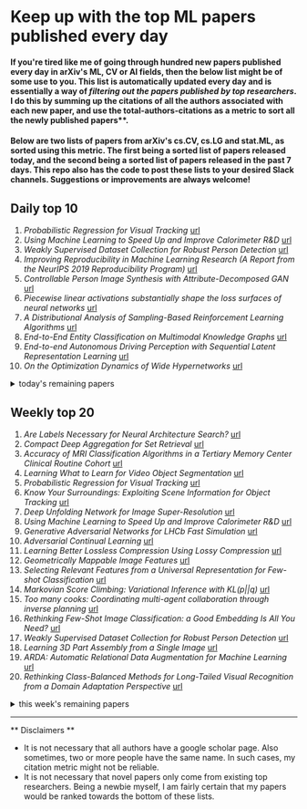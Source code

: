 # Keep up with the top ML papers published every day

#### If you're tired like me of going through hundred new papers published every day in arXiv's ML, CV or AI fields, then the below list might be of some use to you. This list is automatically updated every day and is essentially a way of *filtering out the papers published by top researchers*. I do this by summing up the citations of all the authors associated with each new paper, and use the total-authors-citations as a metric to sort all the newly published papers**. 

#### Below are two lists of papers from arXiv's cs.CV, cs.LG and stat.ML, as sorted using this metric. The first being a sorted list of papers released today, and the second being a sorted list of papers released in the past 7 days. This repo also has the code to post these lists to your desired Slack channels. Suggestions or improvements are always welcome!

## Daily top 10
1. *Probabilistic Regression for Visual Tracking* [url](http://arxiv.org/abs/2003.12565)
2. *Using Machine Learning to Speed Up and Improve Calorimeter R&D* [url](http://arxiv.org/abs/2003.12440)
3. *Weakly Supervised Dataset Collection for Robust Person Detection* [url](http://arxiv.org/abs/2003.12263)
4. *Improving Reproducibility in Machine Learning Research (A Report from the NeurIPS 2019 Reproducibility Program)* [url](http://arxiv.org/abs/2003.12206)
5. *Controllable Person Image Synthesis with Attribute-Decomposed GAN* [url](http://arxiv.org/abs/2003.12267)
6. *Piecewise linear activations substantially shape the loss surfaces of neural networks* [url](http://arxiv.org/abs/2003.12236)
7. *A Distributional Analysis of Sampling-Based Reinforcement Learning Algorithms* [url](http://arxiv.org/abs/2003.12239)
8. *End-to-End Entity Classification on Multimodal Knowledge Graphs* [url](http://arxiv.org/abs/2003.12383)
9. *End-to-end Autonomous Driving Perception with Sequential Latent Representation Learning* [url](http://arxiv.org/abs/2003.12464)
10. *On the Optimization Dynamics of Wide Hypernetworks* [url](http://arxiv.org/abs/2003.12193)
<details><summary>today's remaining papers</summary>
  <ol start=11>
    <li><i>LIMP: Learning Latent Shape Representations with Metric Preservation Priors</i> <a href="http://arxiv.org/abs/2003.12283">url</a></li>
    <li><i>MetNet: A Neural Weather Model for Precipitation Forecasting</i> <a href="http://arxiv.org/abs/2003.12140">url</a></li>
    <li><i>Gryffin: An algorithm for Bayesian optimization for categorical variables informed by physical intuition with applications to chemistry</i> <a href="http://arxiv.org/abs/2003.12127">url</a></li>
    <li><i>A Principled Approach to Learning Stochastic Representations for Privacy in Deep Neural Inference</i> <a href="http://arxiv.org/abs/2003.12154">url</a></li>
    <li><i>Incorporating Expert Prior in Bayesian Optimisation via Space Warping</i> <a href="http://arxiv.org/abs/2003.12250">url</a></li>
    <li><i>Log-Likelihood Ratio Minimizing Flows: Towards Robust and Quantifiable Neural Distribution Alignment</i> <a href="http://arxiv.org/abs/2003.12170">url</a></li>
    <li><i>Optimization of genomic classifiers for clinical deployment: evaluation of Bayesian optimization for identification of predictive models of acute infection and in-hospital mortality</i> <a href="http://arxiv.org/abs/2003.12310">url</a></li>
    <li><i>Weakly-Supervised Action Localization by Generative Attention Modeling</i> <a href="http://arxiv.org/abs/2003.12424">url</a></li>
    <li><i>COVID-19 Screening on Chest X-ray Images Using Deep Learning based Anomaly Detection</i> <a href="http://arxiv.org/abs/2003.12338">url</a></li>
    <li><i>An improved 3D region detection network: automated detection of the 12th thoracic vertebra in image guided radiation therapy</i> <a href="http://arxiv.org/abs/2003.12163">url</a></li>
    <li><i>Going in circles is the way forward: the role of recurrence in visual inference</i> <a href="http://arxiv.org/abs/2003.12128">url</a></li>
    <li><i>Algorithm-Based Fault Tolerance for Convolutional Neural Networks</i> <a href="http://arxiv.org/abs/2003.12203">url</a></li>
    <li><i>ParSeNet: A Parametric Surface Fitting Network for 3D Point Clouds</i> <a href="http://arxiv.org/abs/2003.12181">url</a></li>
    <li><i>Modeling 3D Shapes by Reinforcement Learning</i> <a href="http://arxiv.org/abs/2003.12397">url</a></li>
    <li><i>Towards Discriminability and Diversity: Batch Nuclear-norm Maximization under Label Insufficient Situations</i> <a href="http://arxiv.org/abs/2003.12237">url</a></li>
    <li><i>TextCaps: a Dataset for Image Captioning with Reading Comprehension</i> <a href="http://arxiv.org/abs/2003.12462">url</a></li>
    <li><i>Robust Q-learning</i> <a href="http://arxiv.org/abs/2003.12427">url</a></li>
    <li><i>Pedestrian Models for Autonomous Driving Part II: high level models of human behaviour</i> <a href="http://arxiv.org/abs/2003.11959">url</a></li>
    <li><i>Mic2Mic: Using Cycle-Consistent Generative Adversarial Networks to Overcome Microphone Variability in Speech Systems</i> <a href="http://arxiv.org/abs/2003.12425">url</a></li>
    <li><i>Learning representations in Bayesian Confidence Propagation neural networks</i> <a href="http://arxiv.org/abs/2003.12415">url</a></li>
    <li><i>Learning to Optimize Non-Rigid Tracking</i> <a href="http://arxiv.org/abs/2003.12230">url</a></li>
    <li><i>A Collective Learning Framework to Boost GNN Expressiveness</i> <a href="http://arxiv.org/abs/2003.12169">url</a></li>
    <li><i>A Hybrid-Order Distributed SGD Method for Non-Convex Optimization to Balance Communication Overhead, Computational Complexity, and Convergence Rate</i> <a href="http://arxiv.org/abs/2003.12423">url</a></li>
    <li><i>PyMatting: A Python Library for Alpha Matting</i> <a href="http://arxiv.org/abs/2003.12382">url</a></li>
    <li><i>Unpacking Information Bottlenecks: Unifying Information-Theoretic Objectives in Deep Learning</i> <a href="http://arxiv.org/abs/2003.12537">url</a></li>
    <li><i>Online and Real-time Object Tracking Algorithm with Extremely Small Matrices</i> <a href="http://arxiv.org/abs/2003.12091">url</a></li>
    <li><i>Boolean learning under noise-perturbations in hardware neural networks</i> <a href="http://arxiv.org/abs/2003.12319">url</a></li>
    <li><i>Adversarial System Variant Approximation to Quantify Process Model Generalization</i> <a href="http://arxiv.org/abs/2003.12168">url</a></li>
    <li><i>Separating Varying Numbers of Sources with Auxiliary Autoencoding Loss</i> <a href="http://arxiv.org/abs/2003.12326">url</a></li>
    <li><i>Representations of molecules and materials for interpolation of quantum-mechanical simulations via machine learning</i> <a href="http://arxiv.org/abs/2003.12081">url</a></li>
    <li><i>Financial Time Series Representation Learning</i> <a href="http://arxiv.org/abs/2003.12194">url</a></li>
    <li><i>Pedestrian Detection with Wearable Cameras for the Blind: A Two-way Perspective</i> <a href="http://arxiv.org/abs/2003.12122">url</a></li>
    <li><i>One-Shot GAN Generated Fake Face Detection</i> <a href="http://arxiv.org/abs/2003.12244">url</a></li>
    <li><i>Integrating Crowdsourcing and Active Learning for Classification of Work-Life Events from Tweets</i> <a href="http://arxiv.org/abs/2003.12139">url</a></li>
    <li><i>Unsupervised Cross-Modal Audio Representation Learning from Unstructured Multilingual Text</i> <a href="http://arxiv.org/abs/2003.12265">url</a></li>
    <li><i>A light neural network for modulation detection under impairments</i> <a href="http://arxiv.org/abs/2003.12260">url</a></li>
    <li><i>Zero-shot and few-shot time series forecasting with ordinal regression recurrent neural networks</i> <a href="http://arxiv.org/abs/2003.12162">url</a></li>
    <li><i>A Machine Learning alternative to placebo-controlled clinical trials upon new diseases: A primer</i> <a href="http://arxiv.org/abs/2003.12454">url</a></li>
    <li><i>Progressive Graph Convolutional Networks for Semi-Supervised Node Classification</i> <a href="http://arxiv.org/abs/2003.12277">url</a></li>
    <li><i>Multi-Granularity Reference-Aided Attentive Feature Aggregation for Video-based Person Re-identification</i> <a href="http://arxiv.org/abs/2003.12224">url</a></li>
    <li><i>ABBA: Adaptive Brownian bridge-based symbolic aggregation of time series</i> <a href="http://arxiv.org/abs/2003.12469">url</a></li>
    <li><i>Learning Implicit Surface Light Fields</i> <a href="http://arxiv.org/abs/2003.12406">url</a></li>
    <li><i>Can you hear me $\textit{now}$? Sensitive comparisons of human and machine perception</i> <a href="http://arxiv.org/abs/2003.12362">url</a></li>
    <li><i>Convolutional Spiking Neural Networks for Spatio-Temporal Feature Extraction</i> <a href="http://arxiv.org/abs/2003.12346">url</a></li>
    <li><i>On the role of surrogates in the efficient estimation of treatment effects with limited outcome data</i> <a href="http://arxiv.org/abs/2003.12408">url</a></li>
    <li><i>HERS: Homomorphically Encrypted Representation Search</i> <a href="http://arxiv.org/abs/2003.12197">url</a></li>
    <li><i>Machine learning as a model for cultural learning: Teaching an algorithm what it means to be fat</i> <a href="http://arxiv.org/abs/2003.12133">url</a></li>
    <li><i>Enabling Efficient and Flexible FPGA Virtualization for Deep Learning in the Cloud</i> <a href="http://arxiv.org/abs/2003.12101">url</a></li>
    <li><i>Coronavirus on Social Media: Analyzing Misinformation in Twitter Conversations</i> <a href="http://arxiv.org/abs/2003.12309">url</a></li>
    <li><i>Distributed Kernel Ridge Regression with Communications</i> <a href="http://arxiv.org/abs/2003.12210">url</a></li>
    <li><i>Incremental Learning Algorithm for Sound Event Detection</i> <a href="http://arxiv.org/abs/2003.12175">url</a></li>
    <li><i>Lightweight Photometric Stereo for Facial Details Recovery</i> <a href="http://arxiv.org/abs/2003.12307">url</a></li>
    <li><i>Towards Accurate Scene Text Recognition with Semantic Reasoning Networks</i> <a href="http://arxiv.org/abs/2003.12294">url</a></li>
    <li><i>Learning To Solve Differential Equations Across Initial Conditions</i> <a href="http://arxiv.org/abs/2003.12159">url</a></li>
    <li><i>Generalizable Semantic Segmentation via Model-agnostic Learning and Target-specific Normalization</i> <a href="http://arxiv.org/abs/2003.12296">url</a></li>
    <li><i>Enhanced Self-Perception in Mixed Reality: Egocentric Arm Segmentation and Database with Automatic Labelling</i> <a href="http://arxiv.org/abs/2003.12352">url</a></li>
    <li><i>Gaussian-Dirichlet Random Fields for Inference over High Dimensional Categorical Observations</i> <a href="http://arxiv.org/abs/2003.12120">url</a></li>
    <li><i>Training for Speech Recognition on Coprocessors</i> <a href="http://arxiv.org/abs/2003.12366">url</a></li>
    <li><i>Tackling Two Challenges of 6D Object Pose Estimation: Lack of Real Annotated RGB Images and Scalability to Number of Objects</i> <a href="http://arxiv.org/abs/2003.12344">url</a></li>
    <li><i>IMAC: In-memory multi-bit Multiplication andACcumulation in 6T SRAM Array</i> <a href="http://arxiv.org/abs/2003.12558">url</a></li>
    <li><i>Assessing Image Quality Issues for Real-World Problem</i> <a href="http://arxiv.org/abs/2003.12511">url</a></li>
    <li><i>A Comprehensive Review for Breast Histopathology Image Analysis Using Classical and Deep Neural Networks</i> <a href="http://arxiv.org/abs/2003.12255">url</a></li>
    <li><i>DA-NAS: Data Adapted Pruning for Efficient Neural Architecture Search</i> <a href="http://arxiv.org/abs/2003.12563">url</a></li>
    <li><i>Q-Learning in Regularized Mean-field Games</i> <a href="http://arxiv.org/abs/2003.12151">url</a></li>
    <li><i>Sorting Big Data by Revealed Preference with Application to College Ranking</i> <a href="http://arxiv.org/abs/2003.12198">url</a></li>
    <li><i>Local Facial Makeup Transfer via Disentangled Representation</i> <a href="http://arxiv.org/abs/2003.12065">url</a></li>
    <li><i>On a minimum enclosing ball of a collection of linear subspaces</i> <a href="http://arxiv.org/abs/2003.12455">url</a></li>
    <li><i>A New Gene Selection Algorithm using Fuzzy-Rough Set Theory for Tumor Classification</i> <a href="http://arxiv.org/abs/2003.12386">url</a></li>
    <li><i>Dynamic Region-Aware Convolution</i> <a href="http://arxiv.org/abs/2003.12243">url</a></li>
    <li><i>SaccadeNet: A Fast and Accurate Object Detector</i> <a href="http://arxiv.org/abs/2003.12125">url</a></li>
    <li><i>Action Localization through Continual Predictive Learning</i> <a href="http://arxiv.org/abs/2003.12185">url</a></li>
    <li><i>Cycle Text-To-Image GAN with BERT</i> <a href="http://arxiv.org/abs/2003.12137">url</a></li>
    <li><i>Closed-loop Parameter Identification of Linear Dynamical Systems through the Lens of Feedback Channel Coding Theory</i> <a href="http://arxiv.org/abs/2003.12548">url</a></li>
    <li><i>Real-time information retrieval from Identity cards</i> <a href="http://arxiv.org/abs/2003.12103">url</a></li>
    <li><i>Hybrid Models for Open Set Recognition</i> <a href="http://arxiv.org/abs/2003.12506">url</a></li>
    <li><i>Augmenting Colonoscopy using Extended and Directional CycleGAN for Lossy Image Translation</i> <a href="http://arxiv.org/abs/2003.12473">url</a></li>
    <li><i>An Investigation into the Stochasticity of Batch Whitening</i> <a href="http://arxiv.org/abs/2003.12327">url</a></li>
    <li><i>A copula-based visualization technique for a neural network</i> <a href="http://arxiv.org/abs/2003.12317">url</a></li>
    <li><i>CurlingNet: Compositional Learning between Images and Text for Fashion IQ Data</i> <a href="http://arxiv.org/abs/2003.12299">url</a></li>
    <li><i>MiLeNAS: Efficient Neural Architecture Search via Mixed-Level Reformulation</i> <a href="http://arxiv.org/abs/2003.12238">url</a></li>
    <li><i>AirRL: A Reinforcement Learning Approach to Urban Air Quality Inference</i> <a href="http://arxiv.org/abs/2003.12205">url</a></li>
    <li><i>Unsupervised Fuzzy eIX: Evolving Internal-eXternal Fuzzy Clustering</i> <a href="http://arxiv.org/abs/2003.12381">url</a></li>
  </ol>
</details>

## Weekly top 20
1. *Are Labels Necessary for Neural Architecture Search?* [url](http://arxiv.org/abs/2003.12056)
2. *Compact Deep Aggregation for Set Retrieval* [url](http://arxiv.org/abs/2003.11794)
3. *Accuracy of MRI Classification Algorithms in a Tertiary Memory Center Clinical Routine Cohort* [url](http://arxiv.org/abs/2003.09260)
4. *Learning What to Learn for Video Object Segmentation* [url](http://arxiv.org/abs/2003.11540)
5. *Probabilistic Regression for Visual Tracking* [url](http://arxiv.org/abs/2003.12565)
6. *Know Your Surroundings: Exploiting Scene Information for Object Tracking* [url](http://arxiv.org/abs/2003.11014)
7. *Deep Unfolding Network for Image Super-Resolution* [url](http://arxiv.org/abs/2003.10428)
8. *Using Machine Learning to Speed Up and Improve Calorimeter R&D* [url](http://arxiv.org/abs/2003.12440)
9. *Generative Adversarial Networks for LHCb Fast Simulation* [url](http://arxiv.org/abs/2003.09762)
10. *Adversarial Continual Learning* [url](http://arxiv.org/abs/2003.09553)
11. *Learning Better Lossless Compression Using Lossy Compression* [url](http://arxiv.org/abs/2003.10184)
12. *Geometrically Mappable Image Features* [url](http://arxiv.org/abs/2003.09682)
13. *Selecting Relevant Features from a Universal Representation for Few-shot Classification* [url](http://arxiv.org/abs/2003.09338)
14. *Markovian Score Climbing: Variational Inference with KL(p||q)* [url](http://arxiv.org/abs/2003.10374)
15. *Too many cooks: Coordinating multi-agent collaboration through inverse planning* [url](http://arxiv.org/abs/2003.11778)
16. *Rethinking Few-Shot Image Classification: a Good Embedding Is All You Need?* [url](http://arxiv.org/abs/2003.11539)
17. *Weakly Supervised Dataset Collection for Robust Person Detection* [url](http://arxiv.org/abs/2003.12263)
18. *Learning 3D Part Assembly from a Single Image* [url](http://arxiv.org/abs/2003.09754)
19. *ARDA: Automatic Relational Data Augmentation for Machine Learning* [url](http://arxiv.org/abs/2003.09758)
20. *Rethinking Class-Balanced Methods for Long-Tailed Visual Recognition from a Domain Adaptation Perspective* [url](http://arxiv.org/abs/2003.10780)
<details><summary>this week's remaining papers</summary>
  <ol start=21>
    <li><i>MOT20: A benchmark for multi object tracking in crowded scenes</i> <a href="http://arxiv.org/abs/2003.09003">url</a></li>
    <li><i>Improving Reproducibility in Machine Learning Research (A Report from the NeurIPS 2019 Reproducibility Program)</i> <a href="http://arxiv.org/abs/2003.12206">url</a></li>
    <li><i>Robust Medical Instrument Segmentation Challenge 2019</i> <a href="http://arxiv.org/abs/2003.10299">url</a></li>
    <li><i>Distillating Knowledge from Graph Convolutional Networks</i> <a href="http://arxiv.org/abs/2003.10477">url</a></li>
    <li><i>Do Public Datasets Assure Unbiased Comparisons for Registration Evaluation?</i> <a href="http://arxiv.org/abs/2003.09483">url</a></li>
    <li><i>How to Train Your Event Camera Neural Network</i> <a href="http://arxiv.org/abs/2003.09078">url</a></li>
    <li><i>Quantum noise protects quantum classifiers against adversaries</i> <a href="http://arxiv.org/abs/2003.09416">url</a></li>
    <li><i>Controllable Person Image Synthesis with Attribute-Decomposed GAN</i> <a href="http://arxiv.org/abs/2003.12267">url</a></li>
    <li><i>Cross-modal Deep Face Normals with Deactivable Skip Connections</i> <a href="http://arxiv.org/abs/2003.09691">url</a></li>
    <li><i>Piecewise linear activations substantially shape the loss surfaces of neural networks</i> <a href="http://arxiv.org/abs/2003.12236">url</a></li>
    <li><i>FastDTW is approximate and Generally Slower than the Algorithm it Approximates</i> <a href="http://arxiv.org/abs/2003.11246">url</a></li>
    <li><i>Large-Scale Screening of COVID-19 from Community Acquired Pneumonia using Infection Size-Aware Classification</i> <a href="http://arxiv.org/abs/2003.09860">url</a></li>
    <li><i>Cylindrical Convolutional Networks for Joint Object Detection and Viewpoint Estimation</i> <a href="http://arxiv.org/abs/2003.11303">url</a></li>
    <li><i>Data Parallelism in Training Sparse Neural Networks</i> <a href="http://arxiv.org/abs/2003.11316">url</a></li>
    <li><i>Low Latency ASR for Simultaneous Speech Translation</i> <a href="http://arxiv.org/abs/2003.09891">url</a></li>
    <li><i>Do We Need Depth in State-Of-The-Art Face Authentication?</i> <a href="http://arxiv.org/abs/2003.10895">url</a></li>
    <li><i>Logarithmic Regret Bound in Partially Observable Linear Dynamical Systems</i> <a href="http://arxiv.org/abs/2003.11227">url</a></li>
    <li><i>Obliviousness Makes Poisoning Adversaries Weaker</i> <a href="http://arxiv.org/abs/2003.12020">url</a></li>
    <li><i>Severity Assessment of Coronavirus Disease 2019 (COVID-19) Using Quantitative Features from Chest CT Images</i> <a href="http://arxiv.org/abs/2003.11988">url</a></li>
    <li><i>Local Implicit Grid Representations for 3D Scenes</i> <a href="http://arxiv.org/abs/2003.08981">url</a></li>
    <li><i>Preferential Batch Bayesian Optimization</i> <a href="http://arxiv.org/abs/2003.11435">url</a></li>
    <li><i>A Distributional Analysis of Sampling-Based Reinforcement Learning Algorithms</i> <a href="http://arxiv.org/abs/2003.12239">url</a></li>
    <li><i>End-to-End Entity Classification on Multimodal Knowledge Graphs</i> <a href="http://arxiv.org/abs/2003.12383">url</a></li>
    <li><i>High Performance Sequence-to-Sequence Model for Streaming Speech Recognition</i> <a href="http://arxiv.org/abs/2003.10022">url</a></li>
    <li><i>Hierarchical Severity Staging of Anterior Cruciate Ligament Injuries using Deep Learning</i> <a href="http://arxiv.org/abs/2003.09089">url</a></li>
    <li><i>Robust Out-of-distribution Detection in Neural Networks</i> <a href="http://arxiv.org/abs/2003.09711">url</a></li>
    <li><i>Fashion Landmark Detection and Category Classification for Robotics</i> <a href="http://arxiv.org/abs/2003.11827">url</a></li>
    <li><i>Weakly Supervised 3D Human Pose and Shape Reconstruction with Normalizing Flows</i> <a href="http://arxiv.org/abs/2003.10350">url</a></li>
    <li><i>On-the-Fly Adaptation of Source Code Models using Meta-Learning</i> <a href="http://arxiv.org/abs/2003.11768">url</a></li>
    <li><i>End-to-end Autonomous Driving Perception with Sequential Latent Representation Learning</i> <a href="http://arxiv.org/abs/2003.12464">url</a></li>
    <li><i>Peeking into occluded joints: A novel framework for crowd pose estimation</i> <a href="http://arxiv.org/abs/2003.10506">url</a></li>
    <li><i>On the Optimization Dynamics of Wide Hypernetworks</i> <a href="http://arxiv.org/abs/2003.12193">url</a></li>
    <li><i>Atlas: End-to-End 3D Scene Reconstruction from Posed Images</i> <a href="http://arxiv.org/abs/2003.10432">url</a></li>
    <li><i>LIMP: Learning Latent Shape Representations with Metric Preservation Priors</i> <a href="http://arxiv.org/abs/2003.12283">url</a></li>
    <li><i>COVID-19 and Computer Audition: An Overview on What Speech & Sound Analysis Could Contribute in the SARS-CoV-2 Corona Crisis</i> <a href="http://arxiv.org/abs/2003.11117">url</a></li>
    <li><i>On Localizing a Camera from a Single Image</i> <a href="http://arxiv.org/abs/2003.10664">url</a></li>
    <li><i>Weakly Supervised 3D Hand Pose Estimation via Biomechanical Constraints</i> <a href="http://arxiv.org/abs/2003.09282">url</a></li>
    <li><i>Affinity Graph Supervision for Visual Recognition</i> <a href="http://arxiv.org/abs/2003.09049">url</a></li>
    <li><i>Efficient Tensor Kernel methods for sparse regression</i> <a href="http://arxiv.org/abs/2003.10482">url</a></li>
    <li><i>MetNet: A Neural Weather Model for Precipitation Forecasting</i> <a href="http://arxiv.org/abs/2003.12140">url</a></li>
    <li><i>Video Object Grounding using Semantic Roles in Language Description</i> <a href="http://arxiv.org/abs/2003.10606">url</a></li>
    <li><i>Gryffin: An algorithm for Bayesian optimization for categorical variables informed by physical intuition with applications to chemistry</i> <a href="http://arxiv.org/abs/2003.12127">url</a></li>
    <li><i>Federated Learning for Task and Resource Allocation in Wireless High Altitude Balloon Networks</i> <a href="http://arxiv.org/abs/2003.09375">url</a></li>
    <li><i>Fiber: A Platform for Efficient Development and Distributed Training for Reinforcement Learning and Population-Based Methods</i> <a href="http://arxiv.org/abs/2003.11164">url</a></li>
    <li><i>First Investigation Into the Use of Deep Learning for Continuous Assessment of Neonatal Postoperative Pain</i> <a href="http://arxiv.org/abs/2003.10601">url</a></li>
    <li><i>Video-based Person Re-Identification using Gated Convolutional Recurrent Neural Networks</i> <a href="http://arxiv.org/abs/2003.09717">url</a></li>
    <li><i>A Principled Approach to Learning Stochastic Representations for Privacy in Deep Neural Inference</i> <a href="http://arxiv.org/abs/2003.12154">url</a></li>
    <li><i>Towards Backward-Compatible Representation Learning</i> <a href="http://arxiv.org/abs/2003.11942">url</a></li>
    <li><i>Modal Regression based Structured Low-rank Matrix Recovery for Multi-view Learning</i> <a href="http://arxiv.org/abs/2003.09799">url</a></li>
    <li><i>Neural Contours: Learning to Draw Lines from 3D Shapes</i> <a href="http://arxiv.org/abs/2003.10333">url</a></li>
    <li><i>ESSOP: Efficient and Scalable Stochastic Outer Product Architecture for Deep Learning</i> <a href="http://arxiv.org/abs/2003.11256">url</a></li>
    <li><i>TRACER: A Framework for Facilitating Accurate and Interpretable Analytics for High Stakes Applications</i> <a href="http://arxiv.org/abs/2003.12012">url</a></li>
    <li><i>Organ Segmentation From Full-size CT Images Using Memory-Efficient FCN</i> <a href="http://arxiv.org/abs/2003.10690">url</a></li>
    <li><i>ML-SIM: A deep neural network for reconstruction of structured illumination microscopy images</i> <a href="http://arxiv.org/abs/2003.11064">url</a></li>
    <li><i>Visual Navigation Among Humans with Optimal Control as a Supervisor</i> <a href="http://arxiv.org/abs/2003.09354">url</a></li>
    <li><i>Lifespan Age Transformation Synthesis</i> <a href="http://arxiv.org/abs/2003.09764">url</a></li>
    <li><i>Re-Training StyleGAN -- A First Step Towards Building Large, Scalable Synthetic Facial Datasets</i> <a href="http://arxiv.org/abs/2003.10847">url</a></li>
    <li><i>Dataset Cleaning -- A Cross Validation Methodology for Large Facial Datasets using Face Recognition</i> <a href="http://arxiv.org/abs/2003.10815">url</a></li>
    <li><i>The 1st Challenge on Remote Physiological Signal Sensing (RePSS)</i> <a href="http://arxiv.org/abs/2003.11756">url</a></li>
    <li><i>RF Sensing for Continuous Monitoring of Human Activities for Home Consumer Applications</i> <a href="http://arxiv.org/abs/2003.09699">url</a></li>
    <li><i>Incorporating Expert Prior in Bayesian Optimisation via Space Warping</i> <a href="http://arxiv.org/abs/2003.12250">url</a></li>
    <li><i>Log-Likelihood Ratio Minimizing Flows: Towards Robust and Quantifiable Neural Distribution Alignment</i> <a href="http://arxiv.org/abs/2003.12170">url</a></li>
    <li><i>Bridge the Domain Gap Between Ultra-wide-field and Traditional Fundus Images via Adversarial Domain Adaptation</i> <a href="http://arxiv.org/abs/2003.10042">url</a></li>
    <li><i>Single-shot autofocusing of microscopy images using deep learning</i> <a href="http://arxiv.org/abs/2003.09585">url</a></li>
    <li><i>Event-based Asynchronous Sparse Convolutional Networks</i> <a href="http://arxiv.org/abs/2003.09148">url</a></li>
    <li><i>Visual Question Answering for Cultural Heritage</i> <a href="http://arxiv.org/abs/2003.09853">url</a></li>
    <li><i>A Unified Object Motion and Affinity Model for Online Multi-Object Tracking</i> <a href="http://arxiv.org/abs/2003.11291">url</a></li>
    <li><i>Not all domains are equally complex: Adaptive Multi-Domain Learning</i> <a href="http://arxiv.org/abs/2003.11504">url</a></li>
    <li><i>Ellipsoidal Subspace Support Vector Data Description</i> <a href="http://arxiv.org/abs/2003.09504">url</a></li>
    <li><i>Optimization of genomic classifiers for clinical deployment: evaluation of Bayesian optimization for identification of predictive models of acute infection and in-hospital mortality</i> <a href="http://arxiv.org/abs/2003.12310">url</a></li>
    <li><i>Exploiting Event Cameras by Using a Network Grafting Algorithm</i> <a href="http://arxiv.org/abs/2003.10959">url</a></li>
    <li><i>Explainable Object-induced Action Decision for Autonomous Vehicles</i> <a href="http://arxiv.org/abs/2003.09405">url</a></li>
    <li><i>Wise Sliding Window Segmentation: A classification-aided approach for trajectory segmentation</i> <a href="http://arxiv.org/abs/2003.10248">url</a></li>
    <li><i>Smarter Parking: Using AI to Identify Parking Inefficiencies in Vancouver</i> <a href="http://arxiv.org/abs/2003.09761">url</a></li>
    <li><i>Weakly-Supervised Action Localization by Generative Attention Modeling</i> <a href="http://arxiv.org/abs/2003.12424">url</a></li>
    <li><i>COVID-19 Screening on Chest X-ray Images Using Deep Learning based Anomaly Detection</i> <a href="http://arxiv.org/abs/2003.12338">url</a></li>
    <li><i>Mask Encoding for Single Shot Instance Segmentation</i> <a href="http://arxiv.org/abs/2003.11712">url</a></li>
    <li><i>Cooling-Shrinking Attack: Blinding the Tracker with Imperceptible Noises</i> <a href="http://arxiv.org/abs/2003.09595">url</a></li>
    <li><i>SOLOv2: Dynamic, Faster and Stronger</i> <a href="http://arxiv.org/abs/2003.10152">url</a></li>
    <li><i>An improved 3D region detection network: automated detection of the 12th thoracic vertebra in image guided radiation therapy</i> <a href="http://arxiv.org/abs/2003.12163">url</a></li>
    <li><i>SCATTER: Selective Context Attentional Scene Text Recognizer</i> <a href="http://arxiv.org/abs/2003.11288">url</a></li>
    <li><i>Spike-Timing-Dependent Back Propagation in Deep Spiking Neural Networks</i> <a href="http://arxiv.org/abs/2003.11837">url</a></li>
    <li><i>GreedyNAS: Towards Fast One-Shot NAS with Greedy Supernet</i> <a href="http://arxiv.org/abs/2003.11236">url</a></li>
    <li><i>Spatial Pyramid Based Graph Reasoning for Semantic Segmentation</i> <a href="http://arxiv.org/abs/2003.10211">url</a></li>
    <li><i>robROSE: A robust approach for dealing with imbalanced data in fraud detection</i> <a href="http://arxiv.org/abs/2003.11915">url</a></li>
    <li><i>Interval Neural Networks: Uncertainty Scores</i> <a href="http://arxiv.org/abs/2003.11566">url</a></li>
    <li><i>Cross-domain Object Detection through Coarse-to-Fine Feature Adaptation</i> <a href="http://arxiv.org/abs/2003.10275">url</a></li>
    <li><i>Dynamic Reconstruction of Deformable Soft-tissue with Stereo Scope in Minimal Invasive Surgery</i> <a href="http://arxiv.org/abs/2003.10867">url</a></li>
    <li><i>Monocular Real-time Hand Shape and Motion Capture using Multi-modal Data</i> <a href="http://arxiv.org/abs/2003.09572">url</a></li>
    <li><i>PiP: Planning-informed Trajectory Prediction for Autonomous Driving</i> <a href="http://arxiv.org/abs/2003.11476">url</a></li>
    <li><i>Attention-Based Self-Supervised Feature Learning for Security Data</i> <a href="http://arxiv.org/abs/2003.10639">url</a></li>
    <li><i>Multi-target regression via output space quantization</i> <a href="http://arxiv.org/abs/2003.09896">url</a></li>
    <li><i>On the adversarial robustness of DNNs based on error correcting output codes</i> <a href="http://arxiv.org/abs/2003.11855">url</a></li>
    <li><i>BiCANet: Bi-directional Contextual Aggregating Network for Image Semantic Segmentation</i> <a href="http://arxiv.org/abs/2003.09669">url</a></li>
    <li><i>Going in circles is the way forward: the role of recurrence in visual inference</i> <a href="http://arxiv.org/abs/2003.12128">url</a></li>
    <li><i>Microvasculature Segmentation and Inter-capillary Area Quantification of the Deep Vascular Complex using Transfer Learning</i> <a href="http://arxiv.org/abs/2003.09033">url</a></li>
    <li><i>What Deep CNNs Benefit from Global Covariance Pooling: An Optimization Perspective</i> <a href="http://arxiv.org/abs/2003.11241">url</a></li>
    <li><i>Deep Markov Spatio-Temporal Factorization</i> <a href="http://arxiv.org/abs/2003.09779">url</a></li>
    <li><i>Algorithm-Based Fault Tolerance for Convolutional Neural Networks</i> <a href="http://arxiv.org/abs/2003.12203">url</a></li>
    <li><i>Learning reduced systems via deep neural networks with memory</i> <a href="http://arxiv.org/abs/2003.09451">url</a></li>
    <li><i>Deep Networks as Logical Circuits: Generalization and Interpretation</i> <a href="http://arxiv.org/abs/2003.11619">url</a></li>
    <li><i>Learning Inverse Rendering of Faces from Real-world Videos</i> <a href="http://arxiv.org/abs/2003.12047">url</a></li>
    <li><i>Deep Bayesian Gaussian Processes for Uncertainty Estimation in Electronic Health Records</i> <a href="http://arxiv.org/abs/2003.10170">url</a></li>
    <li><i>ParSeNet: A Parametric Surface Fitting Network for 3D Point Clouds</i> <a href="http://arxiv.org/abs/2003.12181">url</a></li>
    <li><i>Modeling 3D Shapes by Reinforcement Learning</i> <a href="http://arxiv.org/abs/2003.12397">url</a></li>
    <li><i>Probabilistic Dual Network Architecture Search on Graphs</i> <a href="http://arxiv.org/abs/2003.09676">url</a></li>
    <li><i>Content Adaptive and Error Propagation Aware Deep Video Compression</i> <a href="http://arxiv.org/abs/2003.11282">url</a></li>
    <li><i>Model-based Asynchronous Hyperparameter Optimization</i> <a href="http://arxiv.org/abs/2003.10865">url</a></li>
    <li><i>Towards Discriminability and Diversity: Batch Nuclear-norm Maximization under Label Insufficient Situations</i> <a href="http://arxiv.org/abs/2003.12237">url</a></li>
    <li><i>An Energy-Aware Online Learning Framework for Resource Management in Heterogeneous Platforms</i> <a href="http://arxiv.org/abs/2003.09526">url</a></li>
    <li><i>Blockchain meets Biometrics: Concepts, Application to Template Protection, and Trends</i> <a href="http://arxiv.org/abs/2003.09262">url</a></li>
    <li><i>G2L-Net: Global to Local Network for Real-time 6D Pose Estimation with Embedding Vector Features</i> <a href="http://arxiv.org/abs/2003.11089">url</a></li>
    <li><i>Bone Structures Extraction and Enhancement in Chest Radiographs via CNN Trained on Synthetic Data</i> <a href="http://arxiv.org/abs/2003.10839">url</a></li>
    <li><i>TextCaps: a Dataset for Image Captioning with Reading Comprehension</i> <a href="http://arxiv.org/abs/2003.12462">url</a></li>
    <li><i>A Unified Framework for Multiclass and Multilabel Support Vector Machines</i> <a href="http://arxiv.org/abs/2003.11197">url</a></li>
    <li><i>Data-Free Knowledge Amalgamation via Group-Stack Dual-GAN</i> <a href="http://arxiv.org/abs/2003.09088">url</a></li>
    <li><i>Robust Q-learning</i> <a href="http://arxiv.org/abs/2003.12427">url</a></li>
    <li><i>Latent Space Roadmap for Visual Action Planning of Deformable and Rigid Object Manipulation</i> <a href="http://arxiv.org/abs/2003.08974">url</a></li>
    <li><i>Using Deep Reinforcement Learning Methods for Autonomous Vessels in 2D Environments</i> <a href="http://arxiv.org/abs/2003.10249">url</a></li>
    <li><i>Solving Raven's Progressive Matrices with Multi-Layer Relation Networks</i> <a href="http://arxiv.org/abs/2003.11608">url</a></li>
    <li><i>Cost-aware Bayesian Optimization</i> <a href="http://arxiv.org/abs/2003.10870">url</a></li>
    <li><i>Localized sketching for matrix multiplication and ridge regression</i> <a href="http://arxiv.org/abs/2003.09097">url</a></li>
    <li><i>iTAML: An Incremental Task-Agnostic Meta-learning Approach</i> <a href="http://arxiv.org/abs/2003.11652">url</a></li>
    <li><i>ASFD: Automatic and Scalable Face Detector</i> <a href="http://arxiv.org/abs/2003.11228">url</a></li>
    <li><i>Pedestrian Models for Autonomous Driving Part II: high level models of human behaviour</i> <a href="http://arxiv.org/abs/2003.11959">url</a></li>
    <li><i>Mic2Mic: Using Cycle-Consistent Generative Adversarial Networks to Overcome Microphone Variability in Speech Systems</i> <a href="http://arxiv.org/abs/2003.12425">url</a></li>
    <li><i>Autonomous UAV Navigation: A DDPG-based Deep Reinforcement Learning Approach</i> <a href="http://arxiv.org/abs/2003.10923">url</a></li>
    <li><i>Capturing and Explaining Trajectory Singularities using Composite Signal Neural Networks</i> <a href="http://arxiv.org/abs/2003.10810">url</a></li>
    <li><i>Comprehensive Instructional Video Analysis: The COIN Dataset and Performance Evaluation</i> <a href="http://arxiv.org/abs/2003.09392">url</a></li>
    <li><i>One-Shot Informed Robotic Visual Search in the Wild</i> <a href="http://arxiv.org/abs/2003.10010">url</a></li>
    <li><i>Learning representations in Bayesian Confidence Propagation neural networks</i> <a href="http://arxiv.org/abs/2003.12415">url</a></li>
    <li><i>Metric learning: cross-entropy vs. pairwise losses</i> <a href="http://arxiv.org/abs/2003.08983">url</a></li>
    <li><i>Learning Object Permanence from Video</i> <a href="http://arxiv.org/abs/2003.10469">url</a></li>
    <li><i>Dynamic Narrowing of VAE Bottlenecks Using GECO and $L_0$ Regularization</i> <a href="http://arxiv.org/abs/2003.10901">url</a></li>
    <li><i>Distributed Reinforcement Learning for Cooperative Multi-Robot Object Manipulation</i> <a href="http://arxiv.org/abs/2003.09540">url</a></li>
    <li><i>Understanding the robustness of deep neural network classifiers for breast cancer screening</i> <a href="http://arxiv.org/abs/2003.10041">url</a></li>
    <li><i>Learning to Optimize Non-Rigid Tracking</i> <a href="http://arxiv.org/abs/2003.12230">url</a></li>
    <li><i>Heavy-tailed Representations, Text Polarity Classification & Data Augmentation</i> <a href="http://arxiv.org/abs/2003.11593">url</a></li>
    <li><i>A level set representation method for N-dimensional convex shape and applications</i> <a href="http://arxiv.org/abs/2003.09600">url</a></li>
    <li><i>Distributed and Democratized Learning: Philosophy and Research Challenges</i> <a href="http://arxiv.org/abs/2003.09301">url</a></li>
    <li><i>Non-Adversarial Video Synthesis with Learned Priors</i> <a href="http://arxiv.org/abs/2003.09565">url</a></li>
    <li><i>Discriminative Viewer Identification using Generative Models of Eye Gaze</i> <a href="http://arxiv.org/abs/2003.11399">url</a></li>
    <li><i>Improving Embedding Extraction for Speaker Verification with Ladder Network</i> <a href="http://arxiv.org/abs/2003.09125">url</a></li>
    <li><i>AutoFIS: Automatic Feature Interaction Selection in Factorization Models for Click-Through Rate Prediction</i> <a href="http://arxiv.org/abs/2003.11235">url</a></li>
    <li><i>Approximate Aggregate Queries Under Additive Inequalities</i> <a href="http://arxiv.org/abs/2003.10588">url</a></li>
    <li><i>Detecting Adversarial Examples in Learning-Enabled Cyber-Physical Systems using Variational Autoencoder for Regression</i> <a href="http://arxiv.org/abs/2003.10804">url</a></li>
    <li><i>A Collective Learning Framework to Boost GNN Expressiveness</i> <a href="http://arxiv.org/abs/2003.12169">url</a></li>
    <li><i>P $\approx$ NP, at least in Visual Question Answering</i> <a href="http://arxiv.org/abs/2003.11844">url</a></li>
    <li><i>ProGraML: Graph-based Deep Learning for Program Optimization and Analysis</i> <a href="http://arxiv.org/abs/2003.10536">url</a></li>
    <li><i>Self-Supervised 2D Image to 3D Shape Translation with Disentangled Representations</i> <a href="http://arxiv.org/abs/2003.10016">url</a></li>
    <li><i>A Survey of Methods for Low-Power Deep Learning and Computer Vision</i> <a href="http://arxiv.org/abs/2003.11066">url</a></li>
    <li><i>BoostTree and BoostForest for Ensemble Learning</i> <a href="http://arxiv.org/abs/2003.09737">url</a></li>
    <li><i>Deformable Style Transfer</i> <a href="http://arxiv.org/abs/2003.11038">url</a></li>
    <li><i>Do Deep Minds Think Alike? Selective Adversarial Attacks for Fine-Grained Manipulation of Multiple Deep Neural Networks</i> <a href="http://arxiv.org/abs/2003.11816">url</a></li>
    <li><i>Monocular Depth Prediction Through Continuous 3D Loss</i> <a href="http://arxiv.org/abs/2003.09763">url</a></li>
    <li><i>Deep Sets for Generalization in RL</i> <a href="http://arxiv.org/abs/2003.09443">url</a></li>
    <li><i>A new regret analysis for Adam-type algorithms</i> <a href="http://arxiv.org/abs/2003.09729">url</a></li>
    <li><i>Milking CowMask for Semi-Supervised Image Classification</i> <a href="http://arxiv.org/abs/2003.12022">url</a></li>
    <li><i>Corella: A Private Multi Server Learning Approach based on Correlated Queries</i> <a href="http://arxiv.org/abs/2003.12052">url</a></li>
    <li><i>Baryons from Mesons: A Machine Learning Perspective</i> <a href="http://arxiv.org/abs/2003.10445">url</a></li>
    <li><i>Variational Inference with Parameter Learning Applied to Vehicle Trajectory Estimation</i> <a href="http://arxiv.org/abs/2003.09736">url</a></li>
    <li><i>G-Net: A Deep Learning Approach to G-computation for Counterfactual Outcome Prediction Under Dynamic Treatment Regimes</i> <a href="http://arxiv.org/abs/2003.10551">url</a></li>
    <li><i>Training Binary Neural Networks with Real-to-Binary Convolutions</i> <a href="http://arxiv.org/abs/2003.11535">url</a></li>
    <li><i>A Data-Efficient Sampling Method for Estimating Basins of Attraction Using Hybrid Active Learning (HAL)</i> <a href="http://arxiv.org/abs/2003.10976">url</a></li>
    <li><i>A Hybrid-Order Distributed SGD Method for Non-Convex Optimization to Balance Communication Overhead, Computational Complexity, and Convergence Rate</i> <a href="http://arxiv.org/abs/2003.12423">url</a></li>
    <li><i>MaskFlownet: Asymmetric Feature Matching with Learnable Occlusion Mask</i> <a href="http://arxiv.org/abs/2003.10955">url</a></li>
    <li><i>Tractogram filtering of anatomically non-plausible fibers with geometric deep learning</i> <a href="http://arxiv.org/abs/2003.11013">url</a></li>
    <li><i>Active Learning Approach to Optimization of Experimental Control</i> <a href="http://arxiv.org/abs/2003.11804">url</a></li>
    <li><i>Efficient sampling generation from explicit densities via Normalizing Flows</i> <a href="http://arxiv.org/abs/2003.10200">url</a></li>
    <li><i>PyMatting: A Python Library for Alpha Matting</i> <a href="http://arxiv.org/abs/2003.12382">url</a></li>
    <li><i>RN-VID: A Feature Fusion Architecture for Video Object Detection</i> <a href="http://arxiv.org/abs/2003.10898">url</a></li>
    <li><i>Fully Automated Hand Hygiene Monitoring\\in Operating Room using 3D Convolutional Neural Network</i> <a href="http://arxiv.org/abs/2003.09087">url</a></li>
    <li><i>Deep Local Shapes: Learning Local SDF Priors for Detailed 3D Reconstruction</i> <a href="http://arxiv.org/abs/2003.10983">url</a></li>
    <li><i>BigNAS: Scaling Up Neural Architecture Search with Big Single-Stage Models</i> <a href="http://arxiv.org/abs/2003.11142">url</a></li>
    <li><i>Zero-Assignment Constraint for Graph Matching with Outliers</i> <a href="http://arxiv.org/abs/2003.11928">url</a></li>
    <li><i>Rigorous State Evolution Analysis for Approximate Message Passing with Side Information</i> <a href="http://arxiv.org/abs/2003.11964">url</a></li>
    <li><i>Convolutional Neural Networks for Image-based Corn Kernel Detection and Counting</i> <a href="http://arxiv.org/abs/2003.12025">url</a></li>
    <li><i>Joint Deep Cross-Domain Transfer Learning for Emotion Recognition</i> <a href="http://arxiv.org/abs/2003.11136">url</a></li>
    <li><i>Universal Differentiable Renderer for Implicit Neural Representations</i> <a href="http://arxiv.org/abs/2003.09852">url</a></li>
    <li><i>Linguistically Driven Graph Capsule Network for Visual Question Reasoning</i> <a href="http://arxiv.org/abs/2003.10065">url</a></li>
    <li><i>Mission-Aware Spatio-Temporal Deep Learning Model for UAS Instantaneous Density Prediction</i> <a href="http://arxiv.org/abs/2003.09785">url</a></li>
    <li><i>FADNet: A Fast and Accurate Network for Disparity Estimation</i> <a href="http://arxiv.org/abs/2003.10758">url</a></li>
    <li><i>A Heterogeneous Dynamical Graph Neural Networks Approach to Quantify Scientific Impact</i> <a href="http://arxiv.org/abs/2003.12042">url</a></li>
    <li><i>Continual Graph Learning</i> <a href="http://arxiv.org/abs/2003.09908">url</a></li>
    <li><i>Patch-based Non-Local Bayesian Networks for Blind Confocal Microscopy Denoising</i> <a href="http://arxiv.org/abs/2003.11177">url</a></li>
    <li><i>Illumination-based Transformations Improve Skin Lesion Segmentation in Dermoscopic Images</i> <a href="http://arxiv.org/abs/2003.10111">url</a></li>
    <li><i>What is Normal, What is Strange, and What is Missing in a Knowledge Graph: Unified Characterization via Inductive Summarization</i> <a href="http://arxiv.org/abs/2003.10412">url</a></li>
    <li><i>Unpacking Information Bottlenecks: Unifying Information-Theoretic Objectives in Deep Learning</i> <a href="http://arxiv.org/abs/2003.12537">url</a></li>
    <li><i>A classification for the performance of online SGD for high-dimensional inference</i> <a href="http://arxiv.org/abs/2003.10409">url</a></li>
    <li><i>Word2Vec: Optimal Hyper-Parameters and Their Impact on NLP Downstream Tasks</i> <a href="http://arxiv.org/abs/2003.11645">url</a></li>
    <li><i>Integrating Informativeness, Representativeness and Diversity in Pool-Based Sequential Active Learning for Regression</i> <a href="http://arxiv.org/abs/2003.11786">url</a></li>
    <li><i>DeepCrashTest: Turning Dashcam Videos into Virtual Crash Tests for Automated Driving Systems</i> <a href="http://arxiv.org/abs/2003.11766">url</a></li>
    <li><i>Deep Reinforcement Learning with Weighted Q-Learning</i> <a href="http://arxiv.org/abs/2003.09280">url</a></li>
    <li><i>Input representation in recurrent neural networks dynamics</i> <a href="http://arxiv.org/abs/2003.10585">url</a></li>
    <li><i>Online and Real-time Object Tracking Algorithm with Extremely Small Matrices</i> <a href="http://arxiv.org/abs/2003.12091">url</a></li>
    <li><i>VisuoSpatial Foresight for Multi-Step, Multi-Task Fabric Manipulation</i> <a href="http://arxiv.org/abs/2003.09044">url</a></li>
    <li><i>Learning to Play Soccer by Reinforcement and Applying Sim-to-Real to Compete in the Real World</i> <a href="http://arxiv.org/abs/2003.11102">url</a></li>
    <li><i>Prediction of number of cases expected and estimation of the final size of coronavirus epidemic in India using the logistic model and genetic algorithm</i> <a href="http://arxiv.org/abs/2003.12017">url</a></li>
    <li><i>Accelerated learning algorithms of general fuzzy min-max neural network using a branch-and-bound-based hyperbox selection rule</i> <a href="http://arxiv.org/abs/2003.11333">url</a></li>
    <li><i>CRNet: Cross-Reference Networks for Few-Shot Segmentation</i> <a href="http://arxiv.org/abs/2003.10658">url</a></li>
    <li><i>FedSel: Federated SGD under Local Differential Privacy with Top-k Dimension Selection</i> <a href="http://arxiv.org/abs/2003.10637">url</a></li>
    <li><i>Boolean learning under noise-perturbations in hardware neural networks</i> <a href="http://arxiv.org/abs/2003.12319">url</a></li>
    <li><i>Efficient algorithm for calculating transposed PSF matrices for 3D light field deconvolution</i> <a href="http://arxiv.org/abs/2003.09133">url</a></li>
    <li><i>Robust and On-the-fly Dataset Denoising for Image Classification</i> <a href="http://arxiv.org/abs/2003.10647">url</a></li>
    <li><i>Adversarial System Variant Approximation to Quantify Process Model Generalization</i> <a href="http://arxiv.org/abs/2003.12168">url</a></li>
    <li><i>Multi-Agent Reinforcement Learning for Problems with Combined Individual and Team Reward</i> <a href="http://arxiv.org/abs/2003.10598">url</a></li>
    <li><i>Broad Area Search and Detection of Surface-to-Air Missile Sites Using Spatial Fusion of Component Object Detections from Deep Neural Networks</i> <a href="http://arxiv.org/abs/2003.10566">url</a></li>
    <li><i>Optimal No-regret Learning in Repeated First-price Auctions</i> <a href="http://arxiv.org/abs/2003.09795">url</a></li>
    <li><i>Exchangeable Input Representations for Reinforcement Learning</i> <a href="http://arxiv.org/abs/2003.09022">url</a></li>
    <li><i>Recovery command generation towards automatic recovery in ICT systems by Seq2Seq learning</i> <a href="http://arxiv.org/abs/2003.10784">url</a></li>
    <li><i>Adversarial Robustness on In- and Out-Distribution Improves Explainability</i> <a href="http://arxiv.org/abs/2003.09461">url</a></li>
    <li><i>Pipelined Backpropagation at Scale: Training Large Models without Batches</i> <a href="http://arxiv.org/abs/2003.11666">url</a></li>
    <li><i>Improved Techniques for Training Single-Image GANs</i> <a href="http://arxiv.org/abs/2003.11512">url</a></li>
    <li><i>The Internet of Things as a Deep Neural Network</i> <a href="http://arxiv.org/abs/2003.10538">url</a></li>
    <li><i>Tree Index: A New Cluster Evaluation Technique</i> <a href="http://arxiv.org/abs/2003.10841">url</a></li>
    <li><i>VaB-AL: Incorporating Class Imbalance and Difficulty with Variational Bayes for Active Learning</i> <a href="http://arxiv.org/abs/2003.11249">url</a></li>
    <li><i>Weighted Meta-Learning</i> <a href="http://arxiv.org/abs/2003.09465">url</a></li>
    <li><i>Fast(er) Reconstruction of Shredded Text Documents via Self-Supervised Deep Asymmetric Metric Learning</i> <a href="http://arxiv.org/abs/2003.10063">url</a></li>
    <li><i>Three-branch and Mutil-scale learning for Fine-grained Image Recognition (TBMSL-Net)</i> <a href="http://arxiv.org/abs/2003.09150">url</a></li>
    <li><i>XTREME: A Massively Multilingual Multi-task Benchmark for Evaluating Cross-lingual Generalization</i> <a href="http://arxiv.org/abs/2003.11080">url</a></li>
    <li><i>Multiscale Sparsifying Transform Learning for Image Denoising</i> <a href="http://arxiv.org/abs/2003.11265">url</a></li>
    <li><i>Additive Angular Margin for Few Shot Learning to Classify Clinical Endoscopy Images</i> <a href="http://arxiv.org/abs/2003.10033">url</a></li>
    <li><i>Separating Varying Numbers of Sources with Auxiliary Autoencoding Loss</i> <a href="http://arxiv.org/abs/2003.12326">url</a></li>
    <li><i>Toward Accurate and Realistic Virtual Try-on Through Shape Matching and Multiple Warps</i> <a href="http://arxiv.org/abs/2003.10817">url</a></li>
    <li><i>Estimating Treatment Effects with Observed Confounders and Mediators</i> <a href="http://arxiv.org/abs/2003.11991">url</a></li>
    <li><i>Voice and accompaniment separation in music using self-attention convolutional neural network</i> <a href="http://arxiv.org/abs/2003.08954">url</a></li>
    <li><i>Adaptive Conditional Neural Movement Primitives via Representation Sharing Between Supervised and Reinforcement Learning</i> <a href="http://arxiv.org/abs/2003.11334">url</a></li>
    <li><i>A Unified Theory of Decentralized SGD with Changing Topology and Local Updates</i> <a href="http://arxiv.org/abs/2003.10422">url</a></li>
    <li><i>UnrealText: Synthesizing Realistic Scene Text Images from the Unreal World</i> <a href="http://arxiv.org/abs/2003.10608">url</a></li>
    <li><i>StrokeCoder: Path-Based Image Generation from Single Examples using Transformers</i> <a href="http://arxiv.org/abs/2003.11958">url</a></li>
    <li><i>Steepest Descent Neural Architecture Optimization: Escaping Local Optimum with Signed Neural Splitting</i> <a href="http://arxiv.org/abs/2003.10392">url</a></li>
    <li><i>Multilayer Dense Connections for Hierarchical Concept Classification</i> <a href="http://arxiv.org/abs/2003.09015">url</a></li>
    <li><i>A general framework for causal classification</i> <a href="http://arxiv.org/abs/2003.11940">url</a></li>
    <li><i>Exploring Bottom-up and Top-down Cues with Attentive Learning for Webly Supervised Object Detection</i> <a href="http://arxiv.org/abs/2003.09790">url</a></li>
    <li><i>Cross-Shape Graph Convolutional Networks</i> <a href="http://arxiv.org/abs/2003.09053">url</a></li>
    <li><i>Critical Point-Finding Methods Reveal Gradient-Flat Regions of Deep Network Losses</i> <a href="http://arxiv.org/abs/2003.10397">url</a></li>
    <li><i>Fast Symmetric Diffeomorphic Image Registration with Convolutional Neural Networks</i> <a href="http://arxiv.org/abs/2003.09514">url</a></li>
    <li><i>SER-FIQ: Unsupervised Estimation of Face Image Quality Based on Stochastic Embedding Robustness</i> <a href="http://arxiv.org/abs/2003.09373">url</a></li>
    <li><i>Fisheye Distortion Rectification from Deep Straight Lines</i> <a href="http://arxiv.org/abs/2003.11386">url</a></li>
    <li><i>Representations of molecules and materials for interpolation of quantum-mechanical simulations via machine learning</i> <a href="http://arxiv.org/abs/2003.12081">url</a></li>
    <li><i>MIM-Based Generative Adversarial Networks and Its Application on Anomaly Detection</i> <a href="http://arxiv.org/abs/2003.11285">url</a></li>
    <li><i>Bridging the Gap Between Spectral and Spatial Domains in Graph Neural Networks</i> <a href="http://arxiv.org/abs/2003.11702">url</a></li>
    <li><i>HP2IFS: Head Pose estimation exploiting Partitioned Iterated Function Systems</i> <a href="http://arxiv.org/abs/2003.11536">url</a></li>
    <li><i>A lower bound for the ELBO of the Bernoulli Variational Autoencoder</i> <a href="http://arxiv.org/abs/2003.11830">url</a></li>
    <li><i>Financial Time Series Representation Learning</i> <a href="http://arxiv.org/abs/2003.12194">url</a></li>
    <li><i>Topological Sweep for Multi-Target Detection of Geostationary Space Objects</i> <a href="http://arxiv.org/abs/2003.09583">url</a></li>
    <li><i>Grounded Situation Recognition</i> <a href="http://arxiv.org/abs/2003.12058">url</a></li>
    <li><i>Real-time 3D object proposal generation and classification under limited processing resources</i> <a href="http://arxiv.org/abs/2003.10670">url</a></li>
    <li><i>Pedestrian Detection with Wearable Cameras for the Blind: A Two-way Perspective</i> <a href="http://arxiv.org/abs/2003.12122">url</a></li>
    <li><i>Session-based Suggestion of Topics for Geographic Exploratory Search</i> <a href="http://arxiv.org/abs/2003.11314">url</a></li>
    <li><i>Multi-faceted Trust-based Collaborative Filtering</i> <a href="http://arxiv.org/abs/2003.11445">url</a></li>
    <li><i>Visual-Inertial Telepresence for Aerial Manipulation</i> <a href="http://arxiv.org/abs/2003.11509">url</a></li>
    <li><i>One-Shot GAN Generated Fake Face Detection</i> <a href="http://arxiv.org/abs/2003.12244">url</a></li>
    <li><i>Deep Synthetic Minority Over-Sampling Technique</i> <a href="http://arxiv.org/abs/2003.09788">url</a></li>
    <li><i>Deep Multi-attributed Graph Translation with Node-Edge Co-evolution</i> <a href="http://arxiv.org/abs/2003.09945">url</a></li>
    <li><i>An empirical investigation of the challenges of real-world reinforcement learning</i> <a href="http://arxiv.org/abs/2003.11881">url</a></li>
    <li><i>GISNet: Graph-Based Information Sharing Network For Vehicle Trajectory Prediction</i> <a href="http://arxiv.org/abs/2003.11973">url</a></li>
    <li><i>Deep Line Art Video Colorization with a Few References</i> <a href="http://arxiv.org/abs/2003.10685">url</a></li>
    <li><i>A unified framework for spectral clustering in sparse graphs</i> <a href="http://arxiv.org/abs/2003.09198">url</a></li>
    <li><i>Neural Networks and Polynomial Regression. Demystifying the Overparametrization Phenomena</i> <a href="http://arxiv.org/abs/2003.10523">url</a></li>
    <li><i>DeepSIP: A System for Predicting Service Impact of Network Failure by Temporal Multimodal CNN</i> <a href="http://arxiv.org/abs/2003.10643">url</a></li>
    <li><i>Integrating Physiological Time Series and Clinical Notes with Deep Learning for Improved ICU Mortality Prediction</i> <a href="http://arxiv.org/abs/2003.11059">url</a></li>
    <li><i>Learning a Probabilistic Strategy for Computational Imaging Sensor Selection</i> <a href="http://arxiv.org/abs/2003.10424">url</a></li>
    <li><i>T2FSNN: Deep Spiking Neural Networks with Time-to-first-spike Coding</i> <a href="http://arxiv.org/abs/2003.11741">url</a></li>
    <li><i>Black-box Methods for Restoring Monotonicity</i> <a href="http://arxiv.org/abs/2003.09554">url</a></li>
    <li><i>Safe Crossover of Neural Networks Through Neuron Alignment</i> <a href="http://arxiv.org/abs/2003.10306">url</a></li>
    <li><i>Integrating Crowdsourcing and Active Learning for Classification of Work-Life Events from Tweets</i> <a href="http://arxiv.org/abs/2003.12139">url</a></li>
    <li><i>Audio Impairment Recognition Using a Correlation-Based Feature Representation</i> <a href="http://arxiv.org/abs/2003.09889">url</a></li>
    <li><i>Born-Again Tree Ensembles</i> <a href="http://arxiv.org/abs/2003.11132">url</a></li>
    <li><i>Commentaries on "Learning Sensorimotor Control with Neuromorphic Sensors: Toward Hyperdimensional Active Perception" [Science Robotics Vol. 4 Issue 30 (2019) 1-10</i> <a href="http://arxiv.org/abs/2003.11458">url</a></li>
    <li><i>Creating Synthetic Datasets via Evolution for Neural Program Synthesis</i> <a href="http://arxiv.org/abs/2003.10485">url</a></li>
    <li><i>DYSAN: Dynamically sanitizing motion sensor data against sensitive inferences through adversarial networks</i> <a href="http://arxiv.org/abs/2003.10325">url</a></li>
    <li><i>Quantum Semantic Learning by Reverse Annealing an Adiabatic Quantum Computer</i> <a href="http://arxiv.org/abs/2003.11945">url</a></li>
    <li><i>aphBO-2GP-3B: A budgeted asynchronously-parallel multi-acquisition for known/unknown constrained Bayesian optimization on high-performing computing architecture</i> <a href="http://arxiv.org/abs/2003.09436">url</a></li>
    <li><i>Learning-based Bias Correction for Ultra-wideband Localization of Resource-constrained Mobile Robots</i> <a href="http://arxiv.org/abs/2003.09371">url</a></li>
    <li><i>Adaptive machine learning strategies for network calibration of IoT smart air quality monitoring devices</i> <a href="http://arxiv.org/abs/2003.12011">url</a></li>
    <li><i>Generative ODE Modeling with Known Unknowns</i> <a href="http://arxiv.org/abs/2003.10775">url</a></li>
    <li><i>Automated Detection of Cribriform Growth Patterns in Prostate Histology Images</i> <a href="http://arxiv.org/abs/2003.10543">url</a></li>
    <li><i>Unsupervised Cross-Modal Audio Representation Learning from Unstructured Multilingual Text</i> <a href="http://arxiv.org/abs/2003.12265">url</a></li>
    <li><i>Overview of the TREC 2019 Fair Ranking Track</i> <a href="http://arxiv.org/abs/2003.11650">url</a></li>
    <li><i>Learning the Loss Functions in a Discriminative Space for Video Restoration</i> <a href="http://arxiv.org/abs/2003.09124">url</a></li>
    <li><i>CF2-Net: Coarse-to-Fine Fusion Convolutional Network for Breast Ultrasound Image Segmentation</i> <a href="http://arxiv.org/abs/2003.10144">url</a></li>
    <li><i>Sample-Specific Output Constraints for Neural Networks</i> <a href="http://arxiv.org/abs/2003.10258">url</a></li>
    <li><i>Generalizing Spatial Transformers to Projective Geometry with Applications to 2D/3D Registration</i> <a href="http://arxiv.org/abs/2003.10987">url</a></li>
    <li><i>Multiview Chirality</i> <a href="http://arxiv.org/abs/2003.09265">url</a></li>
    <li><i>DMV: Visual Object Tracking via Part-level Dense Memory and Voting-based Retrieval</i> <a href="http://arxiv.org/abs/2003.09171">url</a></li>
    <li><i>Common-Knowledge Concept Recognition for SEVA</i> <a href="http://arxiv.org/abs/2003.11687">url</a></li>
    <li><i>DIDFuse: Deep Image Decomposition for Infrared and Visible Image Fusion</i> <a href="http://arxiv.org/abs/2003.09210">url</a></li>
    <li><i>Efficient Algorithms for Multidimensional Segmented Regression</i> <a href="http://arxiv.org/abs/2003.11086">url</a></li>
    <li><i>Plausible Counterfactuals: Auditing Deep Learning Classifiers with Realistic Adversarial Examples</i> <a href="http://arxiv.org/abs/2003.11323">url</a></li>
    <li><i>Spatio-Temporal Graph Convolution for Functional MRI Analysis</i> <a href="http://arxiv.org/abs/2003.10613">url</a></li>
    <li><i>Explore Aggressively, Update Conservatively: Stochastic Extragradient Methods with Variable Stepsize Scaling</i> <a href="http://arxiv.org/abs/2003.10162">url</a></li>
    <li><i>Algorithms for Non-Stationary Generalized Linear Bandits</i> <a href="http://arxiv.org/abs/2003.10113">url</a></li>
    <li><i>Gravitational Wave Detection and Information Extraction via Neural Networks</i> <a href="http://arxiv.org/abs/2003.09995">url</a></li>
    <li><i>Safe Reinforcement Learning of Control-Affine Systems with Vertex Networks</i> <a href="http://arxiv.org/abs/2003.09488">url</a></li>
    <li><i>Two-stage Discriminative Re-ranking for Large-scale Landmark Retrieval</i> <a href="http://arxiv.org/abs/2003.11211">url</a></li>
    <li><i>VIOLIN: A Large-Scale Dataset for Video-and-Language Inference</i> <a href="http://arxiv.org/abs/2003.11618">url</a></li>
    <li><i>Learning to Correct Overexposed and Underexposed Photos</i> <a href="http://arxiv.org/abs/2003.11596">url</a></li>
    <li><i>Deterministic Approximate EM Algorithm; Application to the Riemann Approximation EM and the Tempered EM</i> <a href="http://arxiv.org/abs/2003.10126">url</a></li>
    <li><i>Circumventing Outliers of AutoAugment with Knowledge Distillation</i> <a href="http://arxiv.org/abs/2003.11342">url</a></li>
    <li><i>A light neural network for modulation detection under impairments</i> <a href="http://arxiv.org/abs/2003.12260">url</a></li>
    <li><i>Nonconvex sparse regularization for deep neural networks and its optimality</i> <a href="http://arxiv.org/abs/2003.11769">url</a></li>
    <li><i>Layerwise Knowledge Extraction from Deep Convolutional Networks</i> <a href="http://arxiv.org/abs/2003.09000">url</a></li>
    <li><i>Reinforcement Learning in Economics and Finance</i> <a href="http://arxiv.org/abs/2003.10014">url</a></li>
    <li><i>Spatio-Temporal Handwriting Imitation</i> <a href="http://arxiv.org/abs/2003.10593">url</a></li>
    <li><i>Rethinking Online Action Detection in Untrimmed Videos: A Novel Online Evaluation Protocol</i> <a href="http://arxiv.org/abs/2003.12041">url</a></li>
    <li><i>The Instantaneous Accuracy: a Novel Metric for the Problem of Online Human Behaviour Recognition in Untrimmed Videos</i> <a href="http://arxiv.org/abs/2003.09970">url</a></li>
    <li><i>Minimax optimal approaches to the label shift problem</i> <a href="http://arxiv.org/abs/2003.10443">url</a></li>
    <li><i>EllipBody: A Light-weight and Part-based Representation for Human Pose and Shape Recovery</i> <a href="http://arxiv.org/abs/2003.10873">url</a></li>
    <li><i>Zero-shot and few-shot time series forecasting with ordinal regression recurrent neural networks</i> <a href="http://arxiv.org/abs/2003.12162">url</a></li>
    <li><i>SOL: Effortless Device Support for AI Frameworks without Source Code Changes</i> <a href="http://arxiv.org/abs/2003.10688">url</a></li>
    <li><i>A Machine Learning alternative to placebo-controlled clinical trials upon new diseases: A primer</i> <a href="http://arxiv.org/abs/2003.12454">url</a></li>
    <li><i>Real-time 3D Deep Multi-Camera Tracking</i> <a href="http://arxiv.org/abs/2003.11753">url</a></li>
    <li><i>Progressive Graph Convolutional Networks for Semi-Supervised Node Classification</i> <a href="http://arxiv.org/abs/2003.12277">url</a></li>
    <li><i>Robust Classification of High-Dimensional Spectroscopy Data Using Deep Learning and Data Synthesis</i> <a href="http://arxiv.org/abs/2003.11842">url</a></li>
    <li><i>Instance Credibility Inference for Few-Shot Learning</i> <a href="http://arxiv.org/abs/2003.11853">url</a></li>
    <li><i>Similarity of Neural Networks with Gradients</i> <a href="http://arxiv.org/abs/2003.11498">url</a></li>
    <li><i>BachGAN: High-Resolution Image Synthesis from Salient Object Layout</i> <a href="http://arxiv.org/abs/2003.11690">url</a></li>
    <li><i>Out-of-Distribution Detection for Skin Lesion Images with Deep Isolation Forest</i> <a href="http://arxiv.org/abs/2003.09365">url</a></li>
    <li><i>Human Activity Recognition from Wearable Sensor Data Using Self-Attention</i> <a href="http://arxiv.org/abs/2003.09018">url</a></li>
    <li><i>Correspondence Networks with Adaptive Neighbourhood Consensus</i> <a href="http://arxiv.org/abs/2003.12059">url</a></li>
    <li><i>Deep Soft Procrustes for Markerless Volumetric Sensor Alignment</i> <a href="http://arxiv.org/abs/2003.10176">url</a></li>
    <li><i>Gen-LaneNet: A Generalized and Scalable Approach for 3D Lane Detection</i> <a href="http://arxiv.org/abs/2003.10656">url</a></li>
    <li><i>PointNetKL: Deep Inference for GICP Covariance Estimation in Bathymetric SLAM</i> <a href="http://arxiv.org/abs/2003.10931">url</a></li>
    <li><i>Efficient Crowd Counting via Structured Knowledge Transfer</i> <a href="http://arxiv.org/abs/2003.10120">url</a></li>
    <li><i>Mapping the Landscape of Artificial Intelligence Applications against COVID-19</i> <a href="http://arxiv.org/abs/2003.11336">url</a></li>
    <li><i>Scaling up Kernel Ridge Regression via Locality Sensitive Hashing</i> <a href="http://arxiv.org/abs/2003.09756">url</a></li>
    <li><i>Data-driven models and computational tools for neurolinguistics: a language technology perspective</i> <a href="http://arxiv.org/abs/2003.10540">url</a></li>
    <li><i>Probabilistic learning of boolean functions applied to the binary classification problem with categorical covariates</i> <a href="http://arxiv.org/abs/2003.09454">url</a></li>
    <li><i>Predictive Business Process Monitoring via Generative Adversarial Nets: The Case of Next Event Prediction</i> <a href="http://arxiv.org/abs/2003.11268">url</a></li>
    <li><i>RelatIF: Identifying Explanatory Training Examples via Relative Influence</i> <a href="http://arxiv.org/abs/2003.11630">url</a></li>
    <li><i>Multi-Feature Discrete Collaborative Filtering for Fast Cold-start Recommendation</i> <a href="http://arxiv.org/abs/2003.10719">url</a></li>
    <li><i>Identifying At-Risk K-12 Students in Multimodal Online Environments: A Machine Learning Approach</i> <a href="http://arxiv.org/abs/2003.09670">url</a></li>
    <li><i>Multi-Granularity Reference-Aided Attentive Feature Aggregation for Video-based Person Re-identification</i> <a href="http://arxiv.org/abs/2003.12224">url</a></li>
    <li><i>Software System for Road Condition Forecast Correction</i> <a href="http://arxiv.org/abs/2003.09957">url</a></li>
    <li><i>Bulbar ALS Detection Based on Analysis of Voice Perturbation and Vibrato</i> <a href="http://arxiv.org/abs/2003.10806">url</a></li>
    <li><i>Sequential Bayesian Experimental Design for Implicit Models via Mutual Information</i> <a href="http://arxiv.org/abs/2003.09379">url</a></li>
    <li><i>Interpretable Multi Time-scale Constraints in Model-free Deep Reinforcement Learning for Autonomous Driving</i> <a href="http://arxiv.org/abs/2003.09398">url</a></li>
    <li><i>Matrix Smoothing: A Regularization for DNN with Transition Matrix under Noisy Labels</i> <a href="http://arxiv.org/abs/2003.11904">url</a></li>
    <li><i>Bayesian Sparsification Methods for Deep Complex-valued Networks</i> <a href="http://arxiv.org/abs/2003.11413">url</a></li>
    <li><i>ROAM: Random Layer Mixup for Semi-Supervised Learning in Medical Imaging</i> <a href="http://arxiv.org/abs/2003.09439">url</a></li>
    <li><i>Who2com: Collaborative Perception via Learnable Handshake Communication</i> <a href="http://arxiv.org/abs/2003.09575">url</a></li>
    <li><i>ABBA: Adaptive Brownian bridge-based symbolic aggregation of time series</i> <a href="http://arxiv.org/abs/2003.12469">url</a></li>
    <li><i>Classification of the Chinese Handwritten Numbers with Supervised Projective Dictionary Pair Learning</i> <a href="http://arxiv.org/abs/2003.11700">url</a></li>
    <li><i>Data-Driven Failure Prediction in Brittle Materials: A Phase-Field Based Machine Learning Framework</i> <a href="http://arxiv.org/abs/2003.10975">url</a></li>
    <li><i>Semi-Supervised Semantic Segmentation with Cross-Consistency Training</i> <a href="http://arxiv.org/abs/2003.09005">url</a></li>
    <li><i>On the performance of different excitation-residual blocks for Acoustic Scene Classification</i> <a href="http://arxiv.org/abs/2003.09284">url</a></li>
    <li><i>Deep Reinforcement Learning with Smooth Policy</i> <a href="http://arxiv.org/abs/2003.09534">url</a></li>
    <li><i>Julia Language in Machine Learning: Algorithms, Applications, and Open Issues</i> <a href="http://arxiv.org/abs/2003.10146">url</a></li>
    <li><i>Understanding the Power and Limitations of Teaching with Imperfect Knowledge</i> <a href="http://arxiv.org/abs/2003.09712">url</a></li>
    <li><i>A Survey of Deep Learning for Scientific Discovery</i> <a href="http://arxiv.org/abs/2003.11755">url</a></li>
    <li><i>From unbiased MDI Feature Importance to Explainable AI for Trees</i> <a href="http://arxiv.org/abs/2003.12043">url</a></li>
    <li><i>A Novel Deep Learning Architecture for Decoding Imagined Speech from EEG</i> <a href="http://arxiv.org/abs/2003.09374">url</a></li>
    <li><i>Learning Implicit Surface Light Fields</i> <a href="http://arxiv.org/abs/2003.12406">url</a></li>
    <li><i>Can you hear me $\textit{now}$? Sensitive comparisons of human and machine perception</i> <a href="http://arxiv.org/abs/2003.12362">url</a></li>
    <li><i>Convolutional Spiking Neural Networks for Spatio-Temporal Feature Extraction</i> <a href="http://arxiv.org/abs/2003.12346">url</a></li>
    <li><i>On the role of surrogates in the efficient estimation of treatment effects with limited outcome data</i> <a href="http://arxiv.org/abs/2003.12408">url</a></li>
    <li><i>Synergic Adversarial Label Learning with DR and AMD for Retinal Image Grading</i> <a href="http://arxiv.org/abs/2003.10607">url</a></li>
    <li><i>HERS: Homomorphically Encrypted Representation Search</i> <a href="http://arxiv.org/abs/2003.12197">url</a></li>
    <li><i>Machine learning as a model for cultural learning: Teaching an algorithm what it means to be fat</i> <a href="http://arxiv.org/abs/2003.12133">url</a></li>
    <li><i>Hybrid Classification and Reasoning for Image-based Constraint Solving</i> <a href="http://arxiv.org/abs/2003.11001">url</a></li>
    <li><i>Label Noise Types and Their Effects on Deep Learning</i> <a href="http://arxiv.org/abs/2003.10471">url</a></li>
    <li><i>Multi-task U-Net for Music Source Separation</i> <a href="http://arxiv.org/abs/2003.10414">url</a></li>
    <li><i>Hypergraph Clustering in the Weighted Stochastic Block Model via Convex Relaxation of Truncated MLE</i> <a href="http://arxiv.org/abs/2003.10038">url</a></li>
    <li><i>Performance Evaluation of Low-Cost Machine Vision Cameras for Image-Based Grasp Verification</i> <a href="http://arxiv.org/abs/2003.10167">url</a></li>
    <li><i>Exploring Categorical Regularization for Domain Adaptive Object Detection</i> <a href="http://arxiv.org/abs/2003.09152">url</a></li>
    <li><i>Enabling Efficient and Flexible FPGA Virtualization for Deep Learning in the Cloud</i> <a href="http://arxiv.org/abs/2003.12101">url</a></li>
    <li><i>Driver Modeling through Deep Reinforcement Learning and Behavioral Game Theory</i> <a href="http://arxiv.org/abs/2003.11071">url</a></li>
    <li><i>Adversarial Examples and the Deeper Riddle of Induction: The Need for a Theory of Artifacts in Deep Learning</i> <a href="http://arxiv.org/abs/2003.11917">url</a></li>
    <li><i>Coronavirus on Social Media: Analyzing Misinformation in Twitter Conversations</i> <a href="http://arxiv.org/abs/2003.12309">url</a></li>
    <li><i>A Block Coordinate Descent-based Projected Gradient Algorithm for Orthogonal Non-negative Matrix Factorization</i> <a href="http://arxiv.org/abs/2003.10269">url</a></li>
    <li><i>ScrabbleGAN: Semi-Supervised Varying Length Handwritten Text Generation</i> <a href="http://arxiv.org/abs/2003.10557">url</a></li>
    <li><i>A MEMS-based Foveating LIDAR to enable Real-time Adaptive Depth Sensing</i> <a href="http://arxiv.org/abs/2003.09545">url</a></li>
    <li><i>Deep Graph Matching via Blackbox Differentiation of Combinatorial Solvers</i> <a href="http://arxiv.org/abs/2003.11657">url</a></li>
    <li><i>Distributed Kernel Ridge Regression with Communications</i> <a href="http://arxiv.org/abs/2003.12210">url</a></li>
    <li><i>Incremental Learning Algorithm for Sound Event Detection</i> <a href="http://arxiv.org/abs/2003.12175">url</a></li>
    <li><i>Online Continual Learning on Sequences</i> <a href="http://arxiv.org/abs/2003.09114">url</a></li>
    <li><i>Adversarial Multi-Binary Neural Network for Multi-class Classification</i> <a href="http://arxiv.org/abs/2003.11184">url</a></li>
    <li><i>Learning Syntactic and Dynamic Selective Encoding for Document Summarization</i> <a href="http://arxiv.org/abs/2003.11173">url</a></li>
    <li><i>Palm-GAN: Generating Realistic Palmprint Images Using Total-Variation Regularized GAN</i> <a href="http://arxiv.org/abs/2003.10834">url</a></li>
    <li><i>Spectral Clustering Revisited: Information Hidden in the Fiedler Vector</i> <a href="http://arxiv.org/abs/2003.09969">url</a></li>
    <li><i>Advances in Bayesian Probabilistic Modeling for Industrial Applications</i> <a href="http://arxiv.org/abs/2003.11939">url</a></li>
    <li><i>Lightweight Photometric Stereo for Facial Details Recovery</i> <a href="http://arxiv.org/abs/2003.12307">url</a></li>
    <li><i>RGB-Topography and X-rays Image Registration for Idiopathic Scoliosis Children Patient Follow-up</i> <a href="http://arxiv.org/abs/2003.09404">url</a></li>
    <li><i>Towards Accurate Scene Text Recognition with Semantic Reasoning Networks</i> <a href="http://arxiv.org/abs/2003.12294">url</a></li>
    <li><i>Locally Interpretable Predictions of Parkinson's Disease Progression</i> <a href="http://arxiv.org/abs/2003.09466">url</a></li>
    <li><i>Quantifying the relationship between student enrollment patterns and student performance</i> <a href="http://arxiv.org/abs/2003.10874">url</a></li>
    <li><i>Ensembles of Deep Neural Networks for Action Recognition in Still Images</i> <a href="http://arxiv.org/abs/2003.09893">url</a></li>
    <li><i>Egoshots, an ego-vision life-logging dataset and semantic fidelity metric to evaluate diversity in image captioning models</i> <a href="http://arxiv.org/abs/2003.11743">url</a></li>
    <li><i>Efficient Gaussian Process Bandits by Believing only Informative Actions</i> <a href="http://arxiv.org/abs/2003.10550">url</a></li>
    <li><i>DCDLearn: Multi-order Deep Cross-distance Learning for Vehicle Re-Identification</i> <a href="http://arxiv.org/abs/2003.11315">url</a></li>
    <li><i>Learning To Solve Differential Equations Across Initial Conditions</i> <a href="http://arxiv.org/abs/2003.12159">url</a></li>
    <li><i>Inherent Adversarial Robustness of Deep Spiking Neural Networks: Effects of Discrete Input Encoding and Non-Linear Activations</i> <a href="http://arxiv.org/abs/2003.10399">url</a></li>
    <li><i>R-FORCE: Robust Learning for Random Recurrent Neural Networks</i> <a href="http://arxiv.org/abs/2003.11660">url</a></li>
    <li><i>On Information Plane Analyses of Neural Network Classifiers -- A Review</i> <a href="http://arxiv.org/abs/2003.09671">url</a></li>
    <li><i>Generalizable Semantic Segmentation via Model-agnostic Learning and Target-specific Normalization</i> <a href="http://arxiv.org/abs/2003.12296">url</a></li>
    <li><i>PoisHygiene: Detecting and Mitigating Poisoning Attacks in Neural Networks</i> <a href="http://arxiv.org/abs/2003.11110">url</a></li>
    <li><i>Intelligent multiscale simulation based on process-guided composite database</i> <a href="http://arxiv.org/abs/2003.09491">url</a></li>
    <li><i>Bootstrapping Weakly Supervised Segmentation-free Word Spotting through HMM-based Alignment</i> <a href="http://arxiv.org/abs/2003.11087">url</a></li>
    <li><i>Enhanced Self-Perception in Mixed Reality: Egocentric Arm Segmentation and Database with Automatic Labelling</i> <a href="http://arxiv.org/abs/2003.12352">url</a></li>
    <li><i>Gaussian-Dirichlet Random Fields for Inference over High Dimensional Categorical Observations</i> <a href="http://arxiv.org/abs/2003.12120">url</a></li>
    <li><i>Weakly Supervised Context Encoder using DICOM metadata in Ultrasound Imaging</i> <a href="http://arxiv.org/abs/2003.09070">url</a></li>
    <li><i>A Robotic 3D Perception System for Operating Room Environment Awareness</i> <a href="http://arxiv.org/abs/2003.09487">url</a></li>
    <li><i>Probabilistic forecasting approaches for extreme NO$_2$ episodes: a comparison of models</i> <a href="http://arxiv.org/abs/2003.11356">url</a></li>
    <li><i>Unsupervised domain adaptation with exploring more statistics and discriminative information</i> <a href="http://arxiv.org/abs/2003.11723">url</a></li>
    <li><i>Eigen component analysis: A quantum theory incorporated machine learning technique to find linearly maximum separable components</i> <a href="http://arxiv.org/abs/2003.10199">url</a></li>
    <li><i>Safety-Aware Hardening of 3D Object Detection Neural Network Systems</i> <a href="http://arxiv.org/abs/2003.11242">url</a></li>
    <li><i>L2B: Learning to Balance the Safety-Efficiency Trade-off in Interactive Crowd-aware Robot Navigation</i> <a href="http://arxiv.org/abs/2003.09207">url</a></li>
    <li><i>Superaccurate Camera Calibration via Inverse Rendering</i> <a href="http://arxiv.org/abs/2003.09177">url</a></li>
    <li><i>Event-Based Control for Online Training of Neural Networks</i> <a href="http://arxiv.org/abs/2003.09503">url</a></li>
    <li><i>NeuCrowd: Neural Sampling Network for Representation Learning with Crowdsourced Labels</i> <a href="http://arxiv.org/abs/2003.09660">url</a></li>
    <li><i>Training for Speech Recognition on Coprocessors</i> <a href="http://arxiv.org/abs/2003.12366">url</a></li>
    <li><i>TArC: Incrementally and Semi-Automatically Collecting a Tunisian Arabish Corpus</i> <a href="http://arxiv.org/abs/2003.09520">url</a></li>
    <li><i>Tackling Two Challenges of 6D Object Pose Estimation: Lack of Real Annotated RGB Images and Scalability to Number of Objects</i> <a href="http://arxiv.org/abs/2003.12344">url</a></li>
    <li><i>IMAC: In-memory multi-bit Multiplication andACcumulation in 6T SRAM Array</i> <a href="http://arxiv.org/abs/2003.12558">url</a></li>
    <li><i>ASLFeat: Learning Local Features of Accurate Shape and Localization</i> <a href="http://arxiv.org/abs/2003.10071">url</a></li>
    <li><i>Meta Pseudo Labels</i> <a href="http://arxiv.org/abs/2003.10580">url</a></li>
    <li><i>CentripetalNet: Pursuing High-quality Keypoint Pairs for Object Detection</i> <a href="http://arxiv.org/abs/2003.09119">url</a></li>
    <li><i>K-Core based Temporal Graph Convolutional Network for Dynamic Graphs</i> <a href="http://arxiv.org/abs/2003.09902">url</a></li>
    <li><i>COVID-19 Image Data Collection</i> <a href="http://arxiv.org/abs/2003.11597">url</a></li>
    <li><i>Convergence of Recursive Stochastic Algorithms using Wasserstein Divergence</i> <a href="http://arxiv.org/abs/2003.11403">url</a></li>
    <li><i>Adversarial Light Projection Attacks on Face Recognition Systems: A Feasibility Study</i> <a href="http://arxiv.org/abs/2003.11145">url</a></li>
    <li><i>Mirrored Autoencoders with Simplex Interpolation for Unsupervised Anomaly Detection</i> <a href="http://arxiv.org/abs/2003.10713">url</a></li>
    <li><i>Boosting Ridge Regression for High Dimensional Data Classification</i> <a href="http://arxiv.org/abs/2003.11283">url</a></li>
    <li><i>CAZSL: Zero-Shot Regression for Pushing Models by Generalizing Through Context</i> <a href="http://arxiv.org/abs/2003.11696">url</a></li>
    <li><i>Coronary Artery Segmentation in Angiographic Videos Using A 3D-2D CE-Net</i> <a href="http://arxiv.org/abs/2003.11851">url</a></li>
    <li><i>Weakly-supervised 3D coronary artery reconstruction from two-view angiographic images</i> <a href="http://arxiv.org/abs/2003.11846">url</a></li>
    <li><i>The Vector Poisson Channel: On the Linearity of the Conditional Mean Estimator</i> <a href="http://arxiv.org/abs/2003.08967">url</a></li>
    <li><i>Assessing Image Quality Issues for Real-World Problem</i> <a href="http://arxiv.org/abs/2003.12511">url</a></li>
    <li><i>Image Generation Via Minimizing Fréchet Distance in Discriminator Feature Space</i> <a href="http://arxiv.org/abs/2003.11774">url</a></li>
    <li><i>Efficient Clustering for Stretched Mixtures: Landscape and Optimality</i> <a href="http://arxiv.org/abs/2003.09960">url</a></li>
    <li><i>Scalable Variational Gaussian Process Regression Networks</i> <a href="http://arxiv.org/abs/2003.11489">url</a></li>
    <li><i>A Comprehensive Review for Breast Histopathology Image Analysis Using Classical and Deep Neural Networks</i> <a href="http://arxiv.org/abs/2003.12255">url</a></li>
    <li><i>Removing Dynamic Objects for Static Scene Reconstruction using Light Fields</i> <a href="http://arxiv.org/abs/2003.11076">url</a></li>
    <li><i>Improving Adversarial Robustness Through Progressive Hardening</i> <a href="http://arxiv.org/abs/2003.09347">url</a></li>
    <li><i>Symmetry & critical points for a model shallow neural network</i> <a href="http://arxiv.org/abs/2003.10576">url</a></li>
    <li><i>Curved Buildings Reconstruction from Airborne LiDAR Data by Matching and Deforming Geometric Primitives</i> <a href="http://arxiv.org/abs/2003.09934">url</a></li>
    <li><i>Applications of Deep Learning for Ill-Posed Inverse Problems Within Optical Tomography</i> <a href="http://arxiv.org/abs/2003.09647">url</a></li>
    <li><i>KFNet: Learning Temporal Camera Relocalization using Kalman Filtering</i> <a href="http://arxiv.org/abs/2003.10629">url</a></li>
    <li><i>Fastidious Attention Network for Navel Orange Segmentation</i> <a href="http://arxiv.org/abs/2003.11734">url</a></li>
    <li><i>Graph Neural Networks for Decentralized Controllers</i> <a href="http://arxiv.org/abs/2003.10280">url</a></li>
    <li><i>Registration by tracking for sequential 2D MRI</i> <a href="http://arxiv.org/abs/2003.10819">url</a></li>
    <li><i>COVIDX-Net: A Framework of Deep Learning Classifiers to Diagnose COVID-19 in X-Ray Images</i> <a href="http://arxiv.org/abs/2003.11055">url</a></li>
    <li><i>DA-NAS: Data Adapted Pruning for Efficient Neural Architecture Search</i> <a href="http://arxiv.org/abs/2003.12563">url</a></li>
    <li><i>Dynamic ReLU</i> <a href="http://arxiv.org/abs/2003.10027">url</a></li>
    <li><i>A termination criterion for stochastic gradient descent for binary classification</i> <a href="http://arxiv.org/abs/2003.10312">url</a></li>
    <li><i>QC-SPHRAM: Quasi-conformal Spherical Harmonics Based Geometric Distortions on Hippocampal Surfaces for Early Detection of the Alzheimer's Disease</i> <a href="http://arxiv.org/abs/2003.10229">url</a></li>
    <li><i>Q-Learning in Regularized Mean-field Games</i> <a href="http://arxiv.org/abs/2003.12151">url</a></li>
    <li><i>Multi-Scale Progressive Fusion Network for Single Image Deraining</i> <a href="http://arxiv.org/abs/2003.10985">url</a></li>
    <li><i>Holopix50k: A Large-Scale In-the-wild Stereo Image Dataset</i> <a href="http://arxiv.org/abs/2003.11172">url</a></li>
    <li><i>U-Det: A Modified U-Net architecture with bidirectional feature network for lung nodule segmentation</i> <a href="http://arxiv.org/abs/2003.09293">url</a></li>
    <li><i>An Inverse-free Truncated Rayleigh-Ritz Method for Sparse Generalized Eigenvalue Problem</i> <a href="http://arxiv.org/abs/2003.10897">url</a></li>
    <li><i>Solving the Robust Matrix Completion Problem via a System of Nonlinear Equations</i> <a href="http://arxiv.org/abs/2003.10992">url</a></li>
    <li><i>HDF: Hybrid Deep Features for Scene Image Representation</i> <a href="http://arxiv.org/abs/2003.09773">url</a></li>
    <li><i>Appearance Fusion of Multiple Cues for Video Co-localization</i> <a href="http://arxiv.org/abs/2003.09556">url</a></li>
    <li><i>Sorting Big Data by Revealed Preference with Application to College Ranking</i> <a href="http://arxiv.org/abs/2003.12198">url</a></li>
    <li><i>Learning End-to-End Codes for the BPSK-constrained Gaussian Wiretap Channel</i> <a href="http://arxiv.org/abs/2003.10577">url</a></li>
    <li><i>FTT-NAS: Discovering Fault-Tolerant Neural Architecture</i> <a href="http://arxiv.org/abs/2003.10375">url</a></li>
    <li><i>Towards Time-Aware Context-Aware Deep Trust Prediction in Online Social Networks</i> <a href="http://arxiv.org/abs/2003.09543">url</a></li>
    <li><i>PADS: Policy-Adapted Sampling for Visual Similarity Learning</i> <a href="http://arxiv.org/abs/2003.11113">url</a></li>
    <li><i>A Better Variant of Self-Critical Sequence Training</i> <a href="http://arxiv.org/abs/2003.09971">url</a></li>
    <li><i>Unsupervised Latent Space Translation Network</i> <a href="http://arxiv.org/abs/2003.09149">url</a></li>
    <li><i>TeCNO: Surgical Phase Recognition with Multi-Stage Temporal Convolutional Networks</i> <a href="http://arxiv.org/abs/2003.10751">url</a></li>
    <li><i>Bag of biterms modeling for short texts</i> <a href="http://arxiv.org/abs/2003.11948">url</a></li>
    <li><i>Coronavirus (COVID-19) Classification using CT Images by Machine Learning Methods</i> <a href="http://arxiv.org/abs/2003.09424">url</a></li>
    <li><i>Prob2Vec: Mathematical Semantic Embedding for Problem Retrieval in Adaptive Tutoring</i> <a href="http://arxiv.org/abs/2003.10838">url</a></li>
    <li><i>Local Facial Makeup Transfer via Disentangled Representation</i> <a href="http://arxiv.org/abs/2003.12065">url</a></li>
    <li><i>A deep learning approach for lower back-pain risk prediction during manual lifting</i> <a href="http://arxiv.org/abs/2003.09521">url</a></li>
    <li><i>A New Gene Selection Algorithm using Fuzzy-Rough Set Theory for Tumor Classification</i> <a href="http://arxiv.org/abs/2003.12386">url</a></li>
    <li><i>On a minimum enclosing ball of a collection of linear subspaces</i> <a href="http://arxiv.org/abs/2003.12455">url</a></li>
    <li><i>Systematic Evaluation of Privacy Risks of Machine Learning Models</i> <a href="http://arxiv.org/abs/2003.10595">url</a></li>
    <li><i>DeepFit: 3D Surface Fitting via Neural Network Weighted Least Squares</i> <a href="http://arxiv.org/abs/2003.10826">url</a></li>
    <li><i>Learning to Reconstruct Confocal Microscopy Stacks from Single Light Field Images</i> <a href="http://arxiv.org/abs/2003.11004">url</a></li>
    <li><i>Techniques for Vocabulary Expansion in Hybrid Speech Recognition Systems</i> <a href="http://arxiv.org/abs/2003.09024">url</a></li>
    <li><i>Towards Automatic Bayesian Optimization: A first step involving acquisition functions</i> <a href="http://arxiv.org/abs/2003.09643">url</a></li>
    <li><i>Learn to Schedule (LEASCH): A Deep reinforcement learning approach for radio resource scheduling in the 5G MAC layer</i> <a href="http://arxiv.org/abs/2003.11003">url</a></li>
    <li><i>Generalized Canonical Correlation Analysis: A Subspace Intersection Approach</i> <a href="http://arxiv.org/abs/2003.11205">url</a></li>
    <li><i>PanNuke Dataset Extension, Insights and Baselines</i> <a href="http://arxiv.org/abs/2003.10778">url</a></li>
    <li><i>Diffusion-based Deep Active Learning</i> <a href="http://arxiv.org/abs/2003.10339">url</a></li>
    <li><i>Use the Force, Luke! Learning to Predict Physical Forces by Simulating Effects</i> <a href="http://arxiv.org/abs/2003.12045">url</a></li>
    <li><i>DCNAS: Densely Connected Neural Architecture Search for Semantic Image Segmentation</i> <a href="http://arxiv.org/abs/2003.11883">url</a></li>
    <li><i>Kidney segmentation using 3D U-Net localized with Expectation Maximization</i> <a href="http://arxiv.org/abs/2003.09075">url</a></li>
    <li><i>TF-Coder: Program Synthesis for Tensor Manipulations</i> <a href="http://arxiv.org/abs/2003.09040">url</a></li>
    <li><i>Learning Dynamic Routing for Semantic Segmentation</i> <a href="http://arxiv.org/abs/2003.10401">url</a></li>
    <li><i>GeoGraph: Learning graph-based multi-view object detection with geometric cues end-to-end</i> <a href="http://arxiv.org/abs/2003.10151">url</a></li>
    <li><i>Learning to simulate and design for structural engineering</i> <a href="http://arxiv.org/abs/2003.09103">url</a></li>
    <li><i>Beyond the Ground-Truth: An Evaluator-Generator Framework for Group-wise Learning-to-Rank in E-Commerce</i> <a href="http://arxiv.org/abs/2003.11941">url</a></li>
    <li><i>Dynamic Region-Aware Convolution</i> <a href="http://arxiv.org/abs/2003.12243">url</a></li>
    <li><i>SaccadeNet: A Fast and Accurate Object Detector</i> <a href="http://arxiv.org/abs/2003.12125">url</a></li>
    <li><i>A Simple Fix for Convolutional Neural Network via Coordinate Embedding</i> <a href="http://arxiv.org/abs/2003.10589">url</a></li>
    <li><i>Dynamic Sampling and Selective Masking for Communication-Efficient Federated Learning</i> <a href="http://arxiv.org/abs/2003.09603">url</a></li>
    <li><i>Learning Compact Reward for Image Captioning</i> <a href="http://arxiv.org/abs/2003.10925">url</a></li>
    <li><i>RobustGCNs: Robust Norm Graph Convolutional Networks in the Presence of Node Missing Data and Large Noises</i> <a href="http://arxiv.org/abs/2003.10130">url</a></li>
    <li><i>Pseudo-Labeling for Small Lesion Detection on Diabetic Retinopathy Images</i> <a href="http://arxiv.org/abs/2003.12040">url</a></li>
    <li><i>Action Localization through Continual Predictive Learning</i> <a href="http://arxiv.org/abs/2003.12185">url</a></li>
    <li><i>SAC: Accelerating and Structuring Self-Attention via Sparse Adaptive Connection</i> <a href="http://arxiv.org/abs/2003.09833">url</a></li>
    <li><i>Cycle Text-To-Image GAN with BERT</i> <a href="http://arxiv.org/abs/2003.12137">url</a></li>
    <li><i>Incorporating Relational Background Knowledge into Reinforcement Learning via Differentiable Inductive Logic Programming</i> <a href="http://arxiv.org/abs/2003.10386">url</a></li>
    <li><i>Adversarial Perturbations Fool Deepfake Detectors</i> <a href="http://arxiv.org/abs/2003.10596">url</a></li>
    <li><i>What is the optimal depth for deep-unfolding architectures at deployment?</i> <a href="http://arxiv.org/abs/2003.09446">url</a></li>
    <li><i>Learned Weight Sharing for Deep Multi-Task Learning by Natural Evolution Strategy and Stochastic Gradient Descent</i> <a href="http://arxiv.org/abs/2003.10159">url</a></li>
    <li><i>Sample Complexity Result for Multi-category Classifiers of Bounded Variation</i> <a href="http://arxiv.org/abs/2003.09176">url</a></li>
    <li><i>Modeling Cross-view Interaction Consistency for Paired Egocentric Interaction Recognition</i> <a href="http://arxiv.org/abs/2003.10663">url</a></li>
    <li><i>One Neuron to Fool Them All</i> <a href="http://arxiv.org/abs/2003.09372">url</a></li>
    <li><i>Small-Object Detection in Remote Sensing Images with End-to-End Edge-Enhanced GAN and Object Detector Network</i> <a href="http://arxiv.org/abs/2003.09085">url</a></li>
    <li><i>Multi-Label Text Classification using Attention-based Graph Neural Network</i> <a href="http://arxiv.org/abs/2003.11644">url</a></li>
    <li><i>Distributional Reinforcement Learning with Ensembles</i> <a href="http://arxiv.org/abs/2003.10903">url</a></li>
    <li><i>Generating Chinese Poetry from Images via Concrete and Abstract Information</i> <a href="http://arxiv.org/abs/2003.10773">url</a></li>
    <li><i>Progressive Domain-Independent Feature Decomposition Network for Zero-Shot Sketch-Based Image Retrieval</i> <a href="http://arxiv.org/abs/2003.09869">url</a></li>
    <li><i>Attention U-Net Based Adversarial Architectures for Chest X-ray Lung Segmentation</i> <a href="http://arxiv.org/abs/2003.10304">url</a></li>
    <li><i>Closed-loop Parameter Identification of Linear Dynamical Systems through the Lens of Feedback Channel Coding Theory</i> <a href="http://arxiv.org/abs/2003.12548">url</a></li>
    <li><i>Decoding Imagined Speech using Wavelet Features and Deep Neural Networks</i> <a href="http://arxiv.org/abs/2003.10433">url</a></li>
    <li><i>Diagnosis of Diabetic Retinopathy in Ethiopia: Before the Deep Learning based Automation</i> <a href="http://arxiv.org/abs/2003.09208">url</a></li>
    <li><i>SPFCN: Select and Prune the Fully Convolutional Networks for Real-time Parking Slot Detection</i> <a href="http://arxiv.org/abs/2003.11337">url</a></li>
    <li><i>Defense Through Diverse Directions</i> <a href="http://arxiv.org/abs/2003.10602">url</a></li>
    <li><i>Real-time information retrieval from Identity cards</i> <a href="http://arxiv.org/abs/2003.12103">url</a></li>
    <li><i>Across-scale Process Similarity based Interpolation for Image Super-Resolution</i> <a href="http://arxiv.org/abs/2003.09182">url</a></li>
    <li><i>Evolutionary Multi-Objective Optimization Framework for Mining Association Rules</i> <a href="http://arxiv.org/abs/2003.09158">url</a></li>
    <li><i>BusTime: Which is the Right Prediction Model for My Bus Arrival Time?</i> <a href="http://arxiv.org/abs/2003.10373">url</a></li>
    <li><i>Temporal Extension Module for Skeleton-Based Action Recognition</i> <a href="http://arxiv.org/abs/2003.08951">url</a></li>
    <li><i>The value of text for small business default prediction: A deep learning approach</i> <a href="http://arxiv.org/abs/2003.08964">url</a></li>
    <li><i>Disentanglement with Hyperspherical Latent Spaces using Diffusion Variational Autoencoders</i> <a href="http://arxiv.org/abs/2003.08996">url</a></li>
    <li><i>Inverse Problems, Deep Learning, and Symmetry Breaking</i> <a href="http://arxiv.org/abs/2003.09077">url</a></li>
    <li><i>A Graduated Filter Method for Large Scale Robust Estimation</i> <a href="http://arxiv.org/abs/2003.09080">url</a></li>
    <li><i>Dual-discriminator GAN: A GAN way of profile face recognition</i> <a href="http://arxiv.org/abs/2003.09116">url</a></li>
    <li><i>Detection in Crowded Scenes: One Proposal, Multiple Predictions</i> <a href="http://arxiv.org/abs/2003.09163">url</a></li>
    <li><i>Multi-Person Pose Estimation with Enhanced Feature Aggregation and Selection</i> <a href="http://arxiv.org/abs/2003.10238">url</a></li>
    <li><i>Few-Shot Learning with Geometric Constraints</i> <a href="http://arxiv.org/abs/2003.09151">url</a></li>
    <li><i>Domain Adaptation by Class Centroid Matching and Local Manifold Self-Learning</i> <a href="http://arxiv.org/abs/2003.09391">url</a></li>
    <li><i>Detection of Information Hiding at Anti-Copying 2D Barcodes</i> <a href="http://arxiv.org/abs/2003.09316">url</a></li>
    <li><i>Improving Irregularly Sampled Time Series Learning with Dense Descriptors of Time</i> <a href="http://arxiv.org/abs/2003.09291">url</a></li>
    <li><i>An Inexact Manifold Augmented Lagrangian Method for Adaptive Sparse Canonical Correlation Analysis with Trace Lasso Regularization</i> <a href="http://arxiv.org/abs/2003.09195">url</a></li>
    <li><i>3dDepthNet: Point Cloud Guided Depth Completion Network for Sparse Depth and Single Color Image</i> <a href="http://arxiv.org/abs/2003.09175">url</a></li>
    <li><i>FocalMix: Semi-Supervised Learning for 3D Medical Image Detection</i> <a href="http://arxiv.org/abs/2003.09108">url</a></li>
    <li><i>Review of data analysis in vision inspection of power lines with an in-depth discussion of deep learning technology</i> <a href="http://arxiv.org/abs/2003.09802">url</a></li>
    <li><i>Predicting Real-Time Locational Marginal Prices: A GAN-Based Video Prediction Approach</i> <a href="http://arxiv.org/abs/2003.09527">url</a></li>
    <li><i>Learning in Networked Control Systems</i> <a href="http://arxiv.org/abs/2003.09596">url</a></li>
    <li><i>Evolutionary Population Curriculum for Scaling Multi-Agent Reinforcement Learning</i> <a href="http://arxiv.org/abs/2003.10423">url</a></li>
    <li><i>On Interactive Machine Learning and the Potential of Cognitive Feedback</i> <a href="http://arxiv.org/abs/2003.10365">url</a></li>
    <li><i>Adversarial Attacks on Monocular Depth Estimation</i> <a href="http://arxiv.org/abs/2003.10315">url</a></li>
    <li><i>A Developmental Neuro-Robotics Approach for Boosting the Recognition of Handwritten Digits</i> <a href="http://arxiv.org/abs/2003.10308">url</a></li>
    <li><i>Accurate Optimization of Weighted Nuclear Norm for Non-Rigid Structure from Motion</i> <a href="http://arxiv.org/abs/2003.10281">url</a></li>
    <li><i>A Nonconvex Low-Rank Tensor Completion Model for Spatiotemporal Traffic Data Imputation</i> <a href="http://arxiv.org/abs/2003.10271">url</a></li>
    <li><i>Do recent advancements in model-based deep reinforcement learning really improve data efficiency?</i> <a href="http://arxiv.org/abs/2003.10181">url</a></li>
    <li><i>Balanced Alignment for Face Recognition: A Joint Learning Approach</i> <a href="http://arxiv.org/abs/2003.10168">url</a></li>
    <li><i>Depth Enables Long-Term Memory for Recurrent Neural Networks</i> <a href="http://arxiv.org/abs/2003.10163">url</a></li>
    <li><i>EPSNet: Efficient Panoptic Segmentation Network with Cross-layer Attention Fusion</i> <a href="http://arxiv.org/abs/2003.10142">url</a></li>
    <li><i>Depth Edge Guided CNNs for Sparse Depth Upsampling</i> <a href="http://arxiv.org/abs/2003.10138">url</a></li>
    <li><i>Multi-Plateau Ensemble for Endoscopic Artefact Segmentation and Detection</i> <a href="http://arxiv.org/abs/2003.10129">url</a></li>
    <li><i>Absolute Shapley Value</i> <a href="http://arxiv.org/abs/2003.10076">url</a></li>
    <li><i>Architectural Resilience to Foreground-and-Background Adversarial Noise</i> <a href="http://arxiv.org/abs/2003.10045">url</a></li>
    <li><i>Improving Calibration in Mixup-trained Deep Neural Networks through Confidence-Based Loss Functions</i> <a href="http://arxiv.org/abs/2003.09946">url</a></li>
    <li><i>HierTrain: Fast Hierarchical Edge AI Learning with Hybrid Parallelism in Mobile-Edge-Cloud Computing</i> <a href="http://arxiv.org/abs/2003.09876">url</a></li>
    <li><i>COVID-Net: A Tailored Deep Convolutional Neural Network Design for Detection of COVID-19 Cases from Chest Radiography Images</i> <a href="http://arxiv.org/abs/2003.09871">url</a></li>
    <li><i>TanhExp: A Smooth Activation Function with High Convergence Speed for Lightweight Neural Networks</i> <a href="http://arxiv.org/abs/2003.09855">url</a></li>
    <li><i>BS-NAS: Broadening-and-Shrinking One-Shot NAS with Searchable Numbers of Channels</i> <a href="http://arxiv.org/abs/2003.09821">url</a></li>
    <li><i>AQPDCITY Dataset: Picture-Based PM2.5 Monitoring in the Urban Area of Big Cities</i> <a href="http://arxiv.org/abs/2003.09784">url</a></li>
    <li><i>Invariant Rationalization</i> <a href="http://arxiv.org/abs/2003.09772">url</a></li>
    <li><i>Accelerating Deep Reinforcement Learning With the Aid of a Partial Model: Power-Efficient Predictive Video Streaming</i> <a href="http://arxiv.org/abs/2003.09708">url</a></li>
    <li><i>Multi-Task Learning Enhanced Single Image De-Raining</i> <a href="http://arxiv.org/abs/2003.09689">url</a></li>
    <li><i>A Flexible Framework for Large Graph Learning</i> <a href="http://arxiv.org/abs/2003.09638">url</a></li>
    <li><i>DP-Net: Dynamic Programming Guided Deep Neural Network Compression</i> <a href="http://arxiv.org/abs/2003.09615">url</a></li>
    <li><i>Tune smarter not harder: A principled approach to tuning learning rates for shallow nets</i> <a href="http://arxiv.org/abs/2003.09844">url</a></li>
    <li><i>Incorporating User's Preference into Attributed Graph Clustering</i> <a href="http://arxiv.org/abs/2003.11079">url</a></li>
    <li><i>Can Embeddings Adequately Represent Medical Terminology? New Large-Scale Medical Term Similarity Datasets Have the Answer!</i> <a href="http://arxiv.org/abs/2003.11082">url</a></li>
    <li><i>A multivariate water quality parameter prediction model using recurrent neural network</i> <a href="http://arxiv.org/abs/2003.11492">url</a></li>
    <li><i>Quantum circuit-like learning: A fast and scalable classical machine-learning algorithm with similar performance to quantum circuit learning</i> <a href="http://arxiv.org/abs/2003.10667">url</a></li>
    <li><i>Towards Explainability of Machine Learning Models in Insurance Pricing</i> <a href="http://arxiv.org/abs/2003.10674">url</a></li>
    <li><i>Learning regularization and intensity-gradient-based fidelity for single image super resolution</i> <a href="http://arxiv.org/abs/2003.10689">url</a></li>
    <li><i>Dynamic Hierarchical Mimicking Towards Consistent Optimization Objectives</i> <a href="http://arxiv.org/abs/2003.10739">url</a></li>
    <li><i>Scalable learning for bridging the species gap in image-based plant phenotyping</i> <a href="http://arxiv.org/abs/2003.10757">url</a></li>
    <li><i>Two-Step Surface Damage Detection Scheme using Convolutional Neural Network and Artificial Neural Neural</i> <a href="http://arxiv.org/abs/2003.10760">url</a></li>
    <li><i>Dividing Deep Learning Model for Continuous Anomaly Detection of Inconsistent ICT Systems</i> <a href="http://arxiv.org/abs/2003.10783">url</a></li>
    <li><i>Automatic Detection of Coronavirus Disease (COVID-19) Using X-ray Images and Deep Convolutional Neural Networks</i> <a href="http://arxiv.org/abs/2003.10849">url</a></li>
    <li><i>Learn to Forget: User-Level Memorization Elimination in Federated Learning</i> <a href="http://arxiv.org/abs/2003.10933">url</a></li>
    <li><i>Finite-Time Analysis of Stochastic Gradient Descent under Markov Randomness</i> <a href="http://arxiv.org/abs/2003.10973">url</a></li>
    <li><i>Robustness Analysis of the Data-Selective Volterra NLMS Algorithm</i> <a href="http://arxiv.org/abs/2003.11514">url</a></li>
    <li><i>A diffusion approach to Stein's method on Riemannian manifolds</i> <a href="http://arxiv.org/abs/2003.11497">url</a></li>
    <li><i>Design-unbiased statistical learning in survey sampling</i> <a href="http://arxiv.org/abs/2003.11423">url</a></li>
    <li><i>Hybrid Models for Open Set Recognition</i> <a href="http://arxiv.org/abs/2003.12506">url</a></li>
    <li><i>Data Uncertainty Learning in Face Recognition</i> <a href="http://arxiv.org/abs/2003.11339">url</a></li>
    <li><i>Auto-Ensemble: An Adaptive Learning Rate Scheduling based Deep Learning Model Ensembling</i> <a href="http://arxiv.org/abs/2003.11266">url</a></li>
    <li><i>Volumization as a Natural Generalization of Weight Decay</i> <a href="http://arxiv.org/abs/2003.11243">url</a></li>
    <li><i>Zeroth-order Optimization on Riemannian Manifolds</i> <a href="http://arxiv.org/abs/2003.11238">url</a></li>
    <li><i>A New Multiple Max-pooling Integration Module and Cross Multiscale Deconvolution Network Based on Image Semantic Segmentation</i> <a href="http://arxiv.org/abs/2003.11213">url</a></li>
    <li><i>Prior-enlightened and Motion-robust Video Deblurring</i> <a href="http://arxiv.org/abs/2003.11209">url</a></li>
    <li><i>Dimension Independent Generalization Error with Regularized Online Optimization</i> <a href="http://arxiv.org/abs/2003.11196">url</a></li>
    <li><i>Aerial Imagery based LIDAR Localization for Autonomous Vehicles</i> <a href="http://arxiv.org/abs/2003.11192">url</a></li>
    <li><i>Fusing Wearable IMUs with Multi-View Images for Human Pose Estimation: A Geometric Approach</i> <a href="http://arxiv.org/abs/2003.11163">url</a></li>
    <li><i>A Systematic Evaluation: Fine-Grained CNN vs. Traditional CNN Classifiers</i> <a href="http://arxiv.org/abs/2003.11154">url</a></li>
    <li><i>Black-box Off-policy Estimation for Infinite-Horizon Reinforcement Learning</i> <a href="http://arxiv.org/abs/2003.11126">url</a></li>
    <li><i>How deep is your encoder: an analysis of features descriptors for an autoencoder-based audio-visual quality metric</i> <a href="http://arxiv.org/abs/2003.11100">url</a></li>
    <li><i>Towards Safer Self-Driving Through Great PAIN (Physically Adversarial Intelligent Networks)</i> <a href="http://arxiv.org/abs/2003.10662">url</a></li>
    <li><i>Training a U-Net based on a random mode-coupling matrix model to recover acoustic interference striations</i> <a href="http://arxiv.org/abs/2003.10661">url</a></li>
    <li><i>A Pitfall of Learning from User-generated Data: In-depth Analysis of Subjective Class Problem</i> <a href="http://arxiv.org/abs/2003.10621">url</a></li>
    <li><i>Slow and Stale Gradients Can Win the Race</i> <a href="http://arxiv.org/abs/2003.10579">url</a></li>
    <li><i>Augmenting Colonoscopy using Extended and Directional CycleGAN for Lossy Image Translation</i> <a href="http://arxiv.org/abs/2003.12473">url</a></li>
    <li><i>An Investigation into the Stochasticity of Batch Whitening</i> <a href="http://arxiv.org/abs/2003.12327">url</a></li>
    <li><i>A copula-based visualization technique for a neural network</i> <a href="http://arxiv.org/abs/2003.12317">url</a></li>
    <li><i>CurlingNet: Compositional Learning between Images and Text for Fashion IQ Data</i> <a href="http://arxiv.org/abs/2003.12299">url</a></li>
    <li><i>MiLeNAS: Efficient Neural Architecture Search via Mixed-Level Reformulation</i> <a href="http://arxiv.org/abs/2003.12238">url</a></li>
    <li><i>AirRL: A Reinforcement Learning Approach to Urban Air Quality Inference</i> <a href="http://arxiv.org/abs/2003.12205">url</a></li>
    <li><i>Unsupervised Fuzzy eIX: Evolving Internal-eXternal Fuzzy Clustering</i> <a href="http://arxiv.org/abs/2003.12381">url</a></li>
    <li><i>Memory Enhanced Global-Local Aggregation for Video Object Detection</i> <a href="http://arxiv.org/abs/2003.12063">url</a></li>
    <li><i>Negative Margin Matters: Understanding Margin in Few-shot Classification</i> <a href="http://arxiv.org/abs/2003.12060">url</a></li>
    <li><i>RAFT: Recurrent All-Pairs Field Transforms for Optical Flow</i> <a href="http://arxiv.org/abs/2003.12039">url</a></li>
    <li><i>Triad State Space Construction for Chaotic Signal Classification with Deep Learning</i> <a href="http://arxiv.org/abs/2003.11931">url</a></li>
    <li><i>Hit-Detector: Hierarchical Trinity Architecture Search for Object Detection</i> <a href="http://arxiv.org/abs/2003.11818">url</a></li>
    <li><i>Neural encoding and interpretation for high-level visual cortices based on fMRI using image caption features</i> <a href="http://arxiv.org/abs/2003.11797">url</a></li>
    <li><i>DeepStrip: High Resolution Boundary Refinement</i> <a href="http://arxiv.org/abs/2003.11670">url</a></li>
    <li><i>Deep Grouping Model for Unified Perceptual Parsing</i> <a href="http://arxiv.org/abs/2003.11647">url</a></li>
    <li><i>Covid-19: Automatic detection from X-Ray images utilizing Transfer Learning with Convolutional Neural Networks</i> <a href="http://arxiv.org/abs/2003.11617">url</a></li>
    <li><i>Learning Layout and Style Reconfigurable GANs for Controllable Image Synthesis</i> <a href="http://arxiv.org/abs/2003.11571">url</a></li>
    <li><i>Multi-Lead ECG Classification via an Information-Based Attention Convolutional Neural Network</i> <a href="http://arxiv.org/abs/2003.12009">url</a></li>
    <li><i>Sentiment Analysis in Drug Reviews using Supervised Machine Learning Algorithms</i> <a href="http://arxiv.org/abs/2003.11643">url</a></li>
    <li><i>Analysis of Greenhouse Gases</i> <a href="http://arxiv.org/abs/2003.11916">url</a></li>
    <li><i>Using Counterfactual Reasoning and Reinforcement Learning for Decision-Making in Autonomous Driving</i> <a href="http://arxiv.org/abs/2003.11919">url</a></li>
    <li><i>Predicting Unplanned Readmissions with Highly Unstructured Data</i> <a href="http://arxiv.org/abs/2003.11622">url</a></li>
    <li><i>Prior Knowledge Driven Label Embedding for Slot Filling in Natural Language Understanding</i> <a href="http://arxiv.org/abs/2003.09831">url</a></li>
    <li><i>Pre-processing Image using Brightening, CLAHE and RETINEX</i> <a href="http://arxiv.org/abs/2003.10822">url</a></li>
    <li><i>Estimating Uncertainty and Interpretability in Deep Learning for Coronavirus (COVID-19) Detection</i> <a href="http://arxiv.org/abs/2003.10769">url</a></li>
    <li><i>Drift-Adjusted And Arbitrated Ensemble Framework For Time Series Forecasting</i> <a href="http://arxiv.org/abs/2003.09311">url</a></li>
  </ol>
</details>

-------------------------------------------------------------------------------
** Disclaimers **
* It is not necessary that all authors have a google scholar page. Also sometimes, two or more people have the same name. In such cases, my citation metric might not be reliable.
* It is not necessary that novel papers only come from existing top researchers. Being a newbie myself, I am fairly certain that my papers would be ranked towards the bottom of these lists.